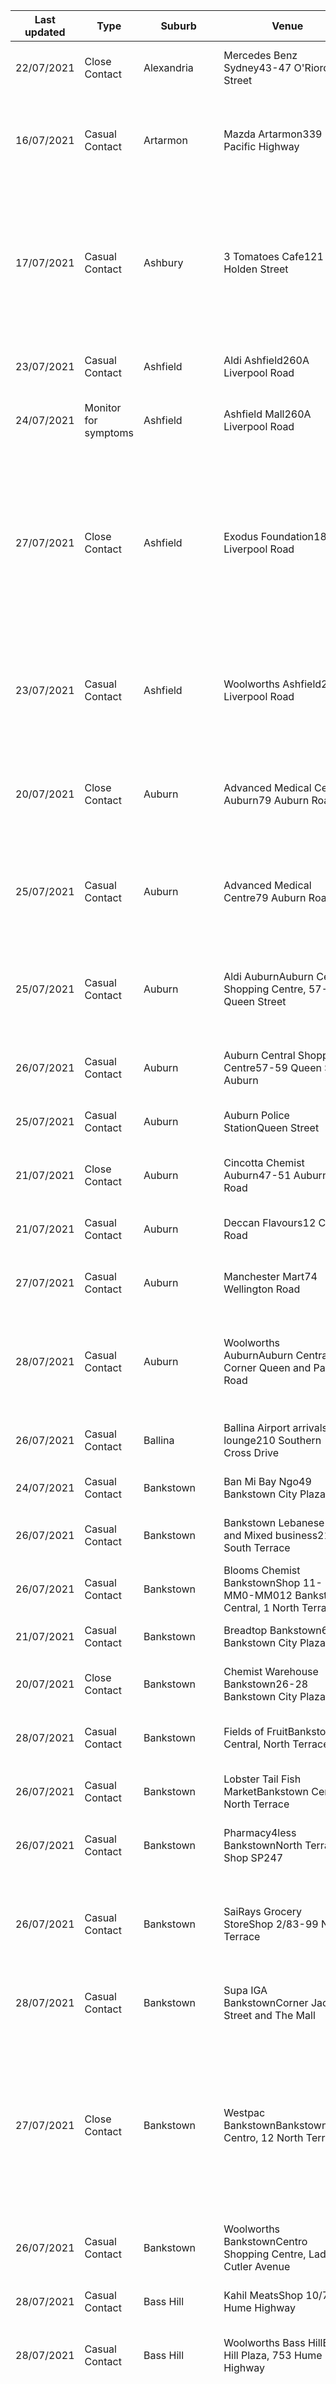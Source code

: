 | Last updated    | Type                 | Suburb          | Venue                     | Date and time of exposure                                    |
| --- | --- | --- | --- | --- |
| 22/07/2021      | Close Contact        | Alexandria      | Mercedes Benz Sydney43-47 O'Riordan Street | 11:25am to 11:50am on Wednesday 14 July 2021                 |
| 16/07/2021      | Casual Contact       | Artarmon        | Mazda Artarmon339 Pacific Highway | 8am to 9am on Thursday 15 July 20218am to 5:30am on Wednesday 14 July 2021 |
| 17/07/2021      | Casual Contact       | Ashbury         | 3 Tomatoes Cafe121 Holden Street | 7:20am to 7:35am on Wednesday 14 July 20217:15am to 7:30am on Tuesday 13 July 20216:50am to 7:05am on Monday 12 July 2021 |
| 23/07/2021      | Casual Contact       | Ashfield        | Aldi Ashfield260A Liverpool Road | 12:25pm to 12:55pm on Saturday 17 July 2021                  |
| 24/07/2021      | Monitor for symptoms | Ashfield        | Ashfield Mall260A Liverpool Road | 12:10pm to 1:25pm on Saturday 17 July 2021                   |
| 27/07/2021      | Close Contact        | Ashfield        | Exodus Foundation180 Liverpool Road | 11:30am to 1pm on Friday 23 July 202111:30am to 1pm on Thursday 22 July 202111:30am to 1pm on Wednesday 21 July 202111:30am to 1pm on Tuesday 20 July 2021 |
| 23/07/2021      | Casual Contact       | Ashfield        | Woolworths Ashfield260A Liverpool Road | 12:50pm to 1:15pm on Saturday 17 July 20219:15pm to 9:35pm on Thursday 15 July 2021 |
| 20/07/2021      | Close Contact        | Auburn          | Advanced Medical Centre Auburn79 Auburn Road | 2:30pm to 2:55pm on Thursday 15 July 20213:30pm to 3:55pm on Tuesday 13 July 2021 |
| 25/07/2021      | Casual Contact       | Auburn          | Advanced Medical Centre79 Auburn Road | 1:50pm to 2:50pm on Friday 16 July 20217:40pm to 7:55pm on Thursday 15 July 2021 |
| 25/07/2021      | Casual Contact       | Auburn          | Aldi AuburnAuburn Central Shopping Centre, 57-59 Queen Street | 2:45pm to 3:45pm on Saturday 17 July 20212:55pm to 3:40pm on Saturday 17 July 2021 |
| 26/07/2021      | Casual Contact       | Auburn          | Auburn Central Shopping Centre57-59 Queen St Auburn | 2:25pm to 4:05pm on Saturday 17 July 2021                    |
| 25/07/2021      | Casual Contact       | Auburn          | Auburn Police StationQueen Street | 4:40pm to 5:10pm on Wednesday 21 July 2021                   |
| 21/07/2021      | Close Contact        | Auburn          | Cincotta Chemist Auburn47-51 Auburn Road | 11am to 12pm on Friday 16 July 2021                          |
| 21/07/2021      | Casual Contact       | Auburn          | Deccan Flavours12 Civic Road | 1:50pm to 1:55pm on Thursday 15 July 2021                    |
| 27/07/2021      | Casual Contact       | Auburn          | Manchester Mart74 Wellington Road | 10:30am to 10:50am on Friday 23 July 2021                    |
| 28/07/2021      | Casual Contact       | Auburn          | Woolworths AuburnAuburn Central, Corner Queen and Park Road | 11:10am to 11:30am on Saturday 24 July 20211:50pm to 2pm on Thursday 22 July 2021 |
| 26/07/2021      | Casual Contact       | Ballina         | Ballina Airport arrivals lounge210 Southern Cross Drive | 11:45am to 12:10pm on Wednesday 14 July 2021                 |
| 24/07/2021      | Casual Contact       | Bankstown       | Ban Mi Bay Ngo49 Bankstown City Plaza | 7am to 4pm on Sunday 18 July 2021                            |
| 26/07/2021      | Casual Contact       | Bankstown       | Bankstown Lebanese Fruit and Mixed business212 South Terrace | 10am to 10:15am on Thursday 22 July 2021                     |
| 26/07/2021      | Casual Contact       | Bankstown       | Blooms Chemist BankstownShop 11-MM0-MM012 Bankstown Central, 1 North Terrace | 4:40pm to 4:45pm on Thursday 22 July 2021                    |
| 21/07/2021      | Casual Contact       | Bankstown       | Breadtop Bankstown66 Bankstown City Plaza | 6am to 3pm on Saturday 17 July 2021                          |
| 20/07/2021      | Close Contact        | Bankstown       | Chemist Warehouse Bankstown26-28 Bankstown City Plaza | 3:10pm to 3:20pm on Saturday 17 July 2021                    |
| 28/07/2021      | Casual Contact       | Bankstown       | Fields of FruitBankstown Central, North Terrace | 11:10am to 11:25am on Sunday 18 July 2021                    |
| 26/07/2021      | Casual Contact       | Bankstown       | Lobster Tail Fish MarketBankstown Central, North Terrace | 5am to 6pm on Wednesday 21 July 2021                         |
| 26/07/2021      | Casual Contact       | Bankstown       | Pharmacy4less BankstownNorth Terrace Shop SP247 | 12:40pm to 12:50pm on Friday 23 July 2021                    |
| 26/07/2021      | Casual Contact       | Bankstown       | SaiRays Grocery StoreShop 2/83-99 North Terrace | 3pm to 3:10pm on Monday 19 July 20216:50pm to 7pm on Sunday 18 July 2021 |
| 28/07/2021      | Casual Contact       | Bankstown       | Supa IGA BankstownCorner Jacob Street and The Mall | 12pm to 1:30pm on Wednesday 21 July 2021                     |
| 27/07/2021      | Close Contact        | Bankstown       | Westpac BankstownBankstown Centro, 12 North Terrace | 9:30am to 4pm on Friday 23 July 20219:30am to 4pm on Thursday 22 July 20219:30am to 4pm on Wednesday 21 July 20219:30am to 1:30pm on Monday 19 July 2021 |
| 26/07/2021      | Casual Contact       | Bankstown       | Woolworths BankstownCentro Shopping Centre, Lady Cutler Avenue | 12:15pm to 12:40pm on Friday 23 July 2021                    |
| 28/07/2021      | Casual Contact       | Bass Hill       | Kahil MeatsShop 10/753 Hume Highway | 3:30pm to 3:55pm on Monday 19 July 2021                      |
| 28/07/2021      | Casual Contact       | Bass Hill       | Woolworths Bass HillBass Hill Plaza, 753 Hume Highway | 9:05am to 9:15am on Wednesday 21 July 2021                   |
| 26/07/2021      | Close Contact        | Beaumont Hills  | Chemist Warehouse Beaumont HillsBeaumont Shopping Centre, 70 The Parkway | 10:50am to 7:20pm on Friday 23 July 20212:30pm to 10:30pm on Thursday 22 July 20212:40pm to 10:40pm on Wednesday 21 July 20212:20pm to 10:50pm on Tuesday 20 July 202110:50am to 7:20pm on Monday 19 July 2021 |
| 27/07/2021      | Casual Contact       | Bellambi        | Bunnings BellambiCorner Bellambi Lane and Watts Lane | 11am to 11:15am on Tuesday 20 July 2021                      |
| 23/07/2021      | Close Contact        | Belmore         | Afford Disability Belmore38 Redman Parade | All day on Thursday 22 July 2021All day on Wednesday 21 July 2021All day on Tuesday 20 July 2021All day on Monday 19 July 2021 |
| 27/07/2021      | Casual Contact       | Belmore         | Belmore Hardware300 Burwood Road | 9:30am to 11am on Thursday 22 July 2021                      |
| 18/07/2021      | Casual Contact       | Belmore         | Gong ChaShop 16/10/358 Burwood Road | 4:15pm to 4:30pm on Wednesday 14 July 2021                   |
| 25/07/2021      | Casual Contact       | Belmore         | Jobels Cafe1/400 Burwood Road | 11am to 11:30am on Thursday 22 July 202110am to 10:30am on Friday 16 July 2021 |
| 17/07/2021      | Close Contact        | Belmore         | Raw Coffee Bar426 Burwood Road | 5am to 3pm on Friday 16 July 20215am to 3pm on Thursday 15 July 20215am to 3pm on Wednesday 14 July 20215am to 3pm on Tuesday 13 July 20215am to 3pm on Monday 12 July 20215am to 3pm on Sunday 11 July 20215am to 3pm on Saturday 10 July 20215am to 3pm on Friday 9 July 20215am to 3pm on Thursday 8 July 20215am to 3pm on Wednesday 7 July 2021 |
| 23/07/2021      | Close Contact        | Belmore         | Rust BucketShop 21/335-337 Burwood | 11:05am to 11:25am on Saturday 17 July 2021                  |
| 21/07/2021      | Close Contact        | Belrose         | Ajmer's Indian Restuarant, Glenrose VillageGlenrose Village, 56-58 Glen Street | 5:30pm to 6pm on Thursday 15 July 2021                       |
| 23/07/2021      | Close Contact        | Belrose         | BWS GlenroseGlenrose Shopping Village, 56-58 Glen Street | 2pm to 10pm on Wednesday 21 July 2021                        |
| 27/07/2021      | Casual Contact       | Belrose         | Bunnings BelroseAustlink Corp Park, Niangala Close | 10am to 10:30am on Wednesday 21 July 20211:20pm to 1:50pm on Wednesday 21 July 2021 |
| 20/07/2021      | Casual Contact       | Belrose         | Caltex Belrose60 Glen Street | 4:20pm to 4:40pm on Sunday 18 July 2021                      |
| 22/07/2021      | Casual Contact       | Belrose         | Glenrose Village Shopping Centre56-58 Glen Street | 6:50am to 2:30pm on Wednesday 21 July 20216:50am to 1:30pm on Tuesday 20 July 20215:55am to 4pm on Monday 19 July 20215:55am to 4:30pm on Sunday 18 July 20215:55am to 3:10pm on Saturday 17 July 20215:55am to 4:30pm on Friday 16 July 20217:30am to 9am on Thursday 15 July 20215:30pm to 6pm on Thursday 15 July 202110:30am to 11am on Wednesday 14 July 20218:10am to 8:20am on Tuesday 13 July 20218:30am to 8:40am on Saturday 10 July 2021 |
| 20/07/2021      | Close Contact        | Belrose         | Lawrence Dry Cleaners Glenrose VillageGlenrose Village, 56-58 Glen Street | 10:30am to 11am on Wednesday 14 July 2021                    |
| 21/07/2021      | Close Contact        | Belrose         | Taste Baguette Glenrose VillageGlenrose Village, 56-58 Glen Street | 11:30am to 11:45am on Sunday 18 July 202110:30am to 11am on Wednesday 14 July 20218:10am to 8:20am on Tuesday 13 July 2021 |
| 22/07/2021      | Close Contact        | Belrose         | Three Beans Cafe Glenrose VillageGlenrose Village, 56-58 Glen Street | 6:50am to 7am on Wednesday 21 July 20216:50am to 7am on Tuesday 20 July 20216:50am to 7am on Monday 19 July 20218:50am to 9:10am on Sunday 18 July 2021 |
| 22/07/2021      | Close Contact        | Belrose         | Woolworths Glenrose VillageGlenrose Village, 56-58 Glen Street | 7am to 1:30pm on Wednesday 21 July 20217am to 4pm on Tuesday 20 July 20215:55am to 6pm on Monday 19 July 20215:55am to 4:30pm on Sunday 18 July 20215:55am to 3:10pm on Saturday 17 July 20215:55am to 4:30pm on Friday 16 July 20217:30am to 9am on Thursday 15 July 202110:30am to 11am on Wednesday 14 July 20218:30am to 8:40am on Saturday 10 July 2021 |
| 28/07/2021      | Close Contact        | Beverly Hiils   | Pizza Hut Beverly Hills322 King Georges Road | 1:45pm to 2:15pm on Wednesday 21 July 2021                   |
| 23/07/2021      | Casual Contact       | Blacktown       | Blacktown Family Medical Centre1/117 Main Street | 4:30pm to 5pm on Tuesday 20 July 2021                        |
| 26/07/2021      | Casual Contact       | Blacktown       | Bunnings Blacktown183 Reservoir Road | 10:15am to 11:15am on Thursday 15 July 2021                  |
| 25/07/2021      | Casual Contact       | Blacktown       | Service NSW BlacktownBlacktown MegaCentre Shop B1, B2/14 St Martins Crescent | 12:15pm to 12:35pm on Wednesday 14 July 20213:20pm to 4:20pm on Monday 12 July 2021 |
| 27/07/2021      | Casual Contact       | Bondi Beach     | Woolworths Metro Bondi Beach184 Campbell Parade | 6pm to 6:40pm on Wednesday 21 July 2021                      |
| 20/07/2021      | Casual Contact       | Bondi Junction  | 251 Oxford Street Bondi Junction (all floors outside of Harley Place Health)251 Oxford Street | 3:15pm to 4:15pm on Thursday 15 July 2021                    |
| 21/07/2021      | Close Contact        | Bondi Junction  | Australia Post Bondi JunctionEastgate Bondi Junction, 71-73 Spring Street | 12:55pm to 1:40pm on Thursday 15 July 2021                   |
| 16/07/2021      | Monitor for symptoms | Bondi Junction  | Chemist Warehouse Bondi Junction135 Oxford Street | 8am to 8:30am on Wednesday 14 July 20219:15am to 9:25am on Saturday 10 July 2021 |
| 16/07/2021      | Monitor for symptoms | Bondi Junction  | Coles Bondi WestfieldWestfield Bondi Junction, 500 Oxford Street | 8am to 8:30am on Wednesday 14 July 20211:40pm to 1:50pm on Saturday 10 July 202112:50pm to 1:10pm on Friday 9 July 2021 |
| 21/07/2021      | Casual Contact       | Bondi Junction  | Commonwealth Bank Bondi Junction197 Oxford Street | 1:45pm to 2:15PM on Thursday 15 July 2021                    |
| 20/07/2021      | Close Contact        | Bondi Junction  | Harley Place Health Bondi JunctionSuite 809, 251 Oxford Street | 3:15pm to 4:15pm on Thursday 15 July 2021                    |
| 22/07/2021      | Casual Contact       | Bonnyrigg       | Big W Bonnyrigg100 Bonnyrigg Avenue | 1:35pm to 3:45pm on Saturday 17 July 2021                    |
| 19/07/2021      | Casual Contact       | Bonnyrigg       | Bonnyrigg Plaza100 Bonnyrigg Avenue | 12pm to 12:30pm on Thursday 15 July 202110:15am to 10:30am on Wednesday 14 July 2021 |
| 21/07/2021      | Casual Contact       | Bonnyrigg       | Fruit World BonnyriggBonnyrigg Plaza, 100 Bonnyrigg Avenue | 2pm to 2:15pm on Saturday 17 July 202112:45pm to 2pm on Tuesday 13 July 2021 |
| 19/07/2021      | Casual Contact       | Bonnyrigg       | Priceline Pharmacy BonnyriggShop 20, Bonnyrigg Plaza, 100 Bonnyrigg Avenue | 12pm to 12:30pm on Thursday 15 July 202110:15am to 10:30am on Wednesday 14 July 20211pm to 2pm on Tuesday 13 July 2021 |
| 22/07/2021      | Casual Contact       | Bonnyrigg       | Woolworths BonnyriggBonnyrigg Plaza, 100 Bonnyrigg Avenue | 6pm to 6:45pm on Sunday 18 July 202110am to 10:30am on Monday 12 July 20217:30pm to 8:30pm on Monday 5 July 2021 |
| 20/07/2021      | Casual Contact       | Bonnyrigg Heights | BP BonnyriggCowpasture Road and North Liverpool Road | 6:20pm to 6:30pm on Thursday 15 July 2021                    |
| 27/07/2021      | Casual Contact       | Brookvale       | Coles WarringahWestfield Warringah Mall, Pittwater Road | 7:10pm to 7:30pm on Saturday 24 July 20216:50pm to 7:10pm on Friday 23 July 20211pm to 2pm on Wednesday 21 July 2021 |
| 18/07/2021      | Casual Contact       | Brookvale       | Edcon Steel Brookvale10A/9-13 Winbourne Rd Brookvale NSW 2100 | 1:15pm to 1:30pm on Wednesday 14 July 2021                   |
| 24/07/2021      | Casual Contact       | Budgewoi        | Stockade Meats75 Scenic Drive | 3:40pm to 4pm on Thursday 22 July 2021                       |
| 27/07/2021      | Casual Contact       | Bundeena        | IGA Bundeena96-98 Loftus Street | 10am to 10:15am on Wednesday 21 July 2021                    |
| 22/07/2021      | Casual Contact       | Burwood         | Coles Burwood Westfield100 Burwood Road | 11:45am to 12:20pm on Monday 19 July 2021                    |
| 24/07/2021      | Casual Contact       | Burwood         | Farmers Fresh100 Burwood Road | 12:30pm to 12:50pm on Monday 19 July 20211pm to 1:25pm on Sunday 18 July 2021 |
| 28/07/2021      | Casual Contact       | Burwood         | Hungry Jacks Burwood162 Burwood Road | 5:20pm to 5:40pm on Saturday 24 July 2021                    |
| 23/07/2021      | Close Contact        | Burwood         | Leaf Cafe Burwood WestfieldK39/100 Burwood Road | 12:15pm to 12:35pm on Monday 19 July 20211pm to 1:05pm on Sunday 18 July 2021 |
| 23/07/2021      | Close Contact        | Burwood         | Pharmacy 4 Less BurwoodWestfield Burwood, Shop 147/100 Burwood Road | 12:50pm to 1pm on Monday 19 July 2021                        |
| 28/07/2021      | Casual Contact       | Burwood         | Woolworths BurwoodBurwood Plaza, 42/50 Railway Parade | 3:15pm to 4pm on Saturday 24 July 2021                       |
| 25/07/2021      | Casual Contact       | Cabramatta      | BreadTop CabramattaShop 2/3 90 John Street | 8:45am to 8:55am on Saturday 17 July 2021                    |
| 27/07/2021      | Casual Contact       | Cabramatta      | Hungry Jacks Cabramatta401 Cabramatta Road | 8:15pm to 8:45pm on Thursday 22 July 2021                    |
| 25/07/2021      | Casual Contact       | Cabramatta      | Tan Thuan Loi ButcheryDutton Lane | 10:20am to 10:30am on Saturday 17 July 2021                  |
| 28/07/2021      | Casual Contact       | Cabramatta      | Woolworths CabramattaCabramatta Plaza, 180 Railway Parade | 1:30pm to 1:35pm on Saturday 24 July 202112:25pm to 12:45pm on Wednesday 21 July 2021 |
| 27/07/2021      | Casual Contact       | Campbelltown    | Commonwealth Bank CampbelltownShop L17-18, Level 2, Macarthur Square, Gilchrist Drive and Kellicar Road | 9:30am to 5pm on Friday 23 July 20219:30am to 5pm on Thursday 22 July 20219:30am to 5pm on Wednesday 21 July 20219:30am to 5pm on Tuesday 20 July 2021 |
| 28/07/2021      | Casual Contact       | Campbelltown    | Priceline Pharmacy CampbelltownShop 33 Macarthur Square, Gilchrist Drive and Kellicar Road | 11:50am to 12:05pm on Thursday 22 July 2021                  |
| 24/07/2021      | Close Contact        | Camperdown      | Chris O'Brien Lifehouse - 1st floor, blood collection area119-143 Missenden Road | 11:30am to 12pm on Tuesday 20 July 2021                      |
| 24/07/2021      | Close Contact        | Camperdown      | Chris O'Brien Lifehouse –  Ground floor, front hall and lift lobby119-143 Missenden Road | 1pm to 1:15pm on Tuesday 20 July 2021                        |
| 24/07/2021      | Close Contact        | Camperdown      | Chris O'Brien Lifehouse – 1st floor, Pharmacy and Day Therapy waiting room119-143 Missenden Road | 12:30pm to 1:10pm on Tuesday 20 July 2021                    |
| 24/07/2021      | Close Contact        | Camperdown      | Chris O'Brien Lifehouse – 1st floor, lift lobby119-143 Missenden Road | 11:50am to 12:10pm on Tuesday 20 July 2021                   |
| 24/07/2021      | Close Contact        | Camperdown      | Chris O'Brien Lifehouse – 2nd floor, Clinic C and D waiting room119-143 Missenden Road | 11:50am to 12:50pm on Tuesday 20 July 2021                   |
| 24/07/2021      | Close Contact        | Camperdown      | Chris O'Brien Lifehouse – Ground floor, front hall and lift lobby119-143 Missenden Road | 11:30am to 11:40am on Tuesday 20 July 2021                   |
| 26/07/2021      | Close Contact        | Campsie         | 85c Daily Cafe Campsie216 Beamish Street | 1:25pm to 1:30pm on Monday 19 July 20212:30pm to 2:35pm on Sunday 18 July 20217:35am to 7:55am on Sunday 18 July 2021 |
| 24/07/2021      | Casual Contact       | Campsie         | Big W CampsieCorner Amy and Evaline Street | 11:15am to 11:30am on Wednesday 14 July 2021                 |
| 21/07/2021      | Casual Contact       | Campsie         | Breadtop Campsie14-28 Amy Street | 7am to 2pm on Friday 16 July 2021                            |
| 24/07/2021      | Close Contact        | Campsie         | Campsie Centre public toilets (male and female)14-28 Amy Street | All day on Wednesday 21 July 2021All day on Tuesday 20 July 2021All day on Monday 19 July 2021All day on Sunday 18 July 2021All day on Saturday 17 July 2021All day on Friday 16 July 2021All day on Thursday 15 July 2021All day on Wednesday 14 July 2021 |
| 26/07/2021      | Close Contact        | Campsie         | Campsie Centre14-28 Amy Street | All day on Saturday 24 July 2021All day on Friday 23 July 2021All day on Thursday 22 July 2021All day on Wednesday 21 July 2021All day on Tuesday 20 July 2021All day on Monday 19 July 2021All day on Sunday 18 July 2021All day on Saturday 17 July 2021All day on Friday 16 July 2021All day on Thursday 15 July 2021All day on Wednesday 14 July 2021 |
| 24/07/2021      | Close Contact        | Campsie         | Campsie Charcoal Chicken146 Beamish Street | 1:30pm to 1:45pm on Monday 19 July 2021                      |
| 27/07/2021      | Close Contact        | Campsie         | Campsie Family Medical Practice248 Beamish Street | 10:10am to 11am on Thursday 22 July 202110am to 11am on Tuesday 20 July 2021 |
| 26/07/2021      | Close Contact        | Campsie         | Campsie Growers MarketShop 20, Campsie Centre, 14-28 Amy Street | 6am to 4pm on Friday 23 July 20216am to 6pm on Thursday 22 July 20215:30am to 6pm on Tuesday 20 July 20215:30am to 6pm on Monday 19 July 20215:30am to 6pm on Sunday 18 July 20215:30am to 6pm on Saturday 17 July 20215:30am to 6pm on Friday 16 July 2021 |
| 25/07/2021      | Close Contact        | Campsie         | Canterbury Late Night Pharmacy573 Canterbury Road | 7:40pm to 7:50pm on Thursday 22 July 2021                    |
| 23/07/2021      | Casual Contact       | Campsie         | Chemist Warehouse Campsie14 Amy Street | 11:35am to 11:55am on Wednesday 14 July 2021                 |
| 25/07/2021      | Casual Contact       | Campsie         | Cincotta Chemist Campsie157-159 Beamish Street | 3:45pm to 3:50pm on Thursday 22 July 2021                    |
| 25/07/2021      | Casual Contact       | Campsie         | Golden Territory Seafood Restaurant204 Beamish Sttreet | 1:25pm to 1:40pm on Monday 19 July 2021                      |
| 26/07/2021      | Close Contact        | Campsie         | Jin Mart10 London Street  | 1:50pm to 1:55pm on Monday 19 July 2021                      |
| 26/07/2021      | Close Contact        | Campsie         | Man Hing Chinese TakeawayCampsie Centre, 14-28 Amy Street | 11am to 2pm on Tuesday 20 July 202111am to 2pm on Monday 19 July 202111am to 2pm on Sunday 18 July 202111am to 2pm on Saturday 17 July 202111am to 2pm on Friday 16 July 2021 |
| 25/07/2021      | Close Contact        | Campsie         | Sunny Supermarket110 Clissold Parade | 1:45pm to 1:50pm on Tuesday 20 July 2021                     |
| 24/07/2021      | Close Contact        | Campsie         | T&L Best MeatsShop 4, Ground Floor, Campsie Centre, 14-28 Amy Street | All day on Wednesday 21 July 2021All day on Tuesday 20 July 2021All day on Monday 19 July 2021All day on Sunday 18 July 2021All day on Saturday 17 July 2021All day on Friday 16 July 2021All day on Thursday 15 July 2021All day on Wednesday 14 July 2021 |
| 26/07/2021      | Close Contact        | Campsie         | The World of Fruit224 Beamish Street | 7am to 7pm on Friday 23 July 2021All day on Friday 23 July 20217am to 7pm on Thursday 22 July 2021All day on Thursday 22 July 202111am to 12pm on Tuesday 20 July 20213pm to 4pm on Monday 19 July 2021 |
| 24/07/2021      | Close Contact        | Campsie         | Tong Li Supermarket Campsie including Jia Jia ButcherShop 12/214 Campsie Centre, 12-48 Amy Street | 8:45am to 5pm on Tuesday 20 July 20219:40am to 5pm on Monday 19 July 20218:30am to 8pm on Sunday 18 July 20218:45am to 7:45pm on Saturday 17 July 20218:45am to 7:45pm on Friday 16 July 20218:45am to 7:45pm on Thursday 15 July 2021 |
| 24/07/2021      | Close Contact        | Campsie         | Westpac Campsie212-214 Beamish Street | 12:55pm to 1:30pm on Wednesday 21 July 2021                  |
| 23/07/2021      | Casual Contact       | Campsie         | Woolworths Campsie68-72 Evaline Street | 10am to 11am on Tuesday 20 July 20214:10pm to 4:30pm on Thursday 15 July 2021 |
| 28/07/2021      | Casual Contact       | Canley Heights  | Carter & G's199 St Johns Road | 7:40am to 7:50am on Wednesday 21 July 20217:40am to 7:50am on Tuesday 20 July 2021 |
| 24/07/2021      | Casual Contact       | Carnes Hill     | Carnes Hill MarketplaceKurrajong Road | 11:30am to 12:15pm on Thursday 22 July 2021                  |
| 27/07/2021      | Casual Contact       | Carnes Hill     | Woolworths Carnes HillCarnes Hill Marketplace, 245 Cowpasture Road | 11:15am to 12:10pm on Saturday 17 July 202111:20am to 12:35pm on Friday 16 July 2021 |
| 23/07/2021      | Casual Contact       | Castle Hill     | Chemist Warehouse Castle Hill Super CentreHills Super Centre, 18 Victoria Avenue | 9:50am to 10:05am on Monday 19 July 2021                     |
| 28/07/2021      | Casual Contact       | Casula          | BP Casula461 Hume Highway | 7:35am to 4:30pm on Sunday 25 July 20214pm to 8pm on Thursday 22 July 2021 |
| 25/07/2021      | Casual Contact       | Casula          | Chemist Warehouse CasulaCrossroads Homemaker Centre, 15/5 Parkers Farm Place | 4:20pm to 4:45pm on Monday 19 July 2021                      |
| 23/07/2021      | Casual Contact       | Casula          | Costco Fuel Casula20 Parkers Farm Place | 8:30am to 8:40am on Tuesday 20 July 2021                     |
| 16/07/2021      | Close Contact        | Casula          | Costco Wholesale CasulaCrossroads Homemaker Centre, 20 Parkers Farm Place | 11am to 11:45am on Thursday 15 July 20212pm to 4pm on Wednesday 7 July 202112:50pm to 4pm on Wednesday 7 July 202112pm (noon) to 1pm on Sunday 4 July 20217:50pm to 9pm on Tuesday 29 June 2021 |
| 24/07/2021      | Casual Contact       | Casula          | Priceline Pharmacy CasulaShop 38 Casula Mall, Kurrajong Road | 1pm to 1:20pm on Friday 23 July 2021                         |
| 21/07/2021      | Casual Contact       | Cecil Hills     | Mili and Co Cafe3/1 Lancaster Avenue | 10:30am to 11am on Friday 16 July 2021                       |
| 20/07/2021      | Casual Contact       | Cecil Hills     | Woolworths Cecil HillsCorner Sandringham Drive and Fedore Road | 10:30am to 11:30am on Saturday 17 July 20214:15pm to 5:15pm on Friday 16 July 2021 |
| 25/07/2021      | Casual Contact       | Charmhaven      | Bunnings Lake HavenCorner Chelmsford Road and Pacific Highway | 12:25pm to 12:45pm on Saturday 24 July 20211:25pm to 1:45pm on Saturday 24 July 2021 |
| 25/07/2021      | Casual Contact       | Charmhaven      | HipPocket Workwear5/6 Botham Close | 12:45pm to 12:55pm on Saturday 24 July 2021                  |
| 16/07/2021      | Casual Contact       | Chatswood       | ANZ Chatswood382 Victoria Avenue | 12pm to 1pm on Wednesday 14 July 2021                        |
| 24/07/2021      | Casual Contact       | Chatswood       | Cherry Lane Cakes3/457 Victoria Avenue | 12:20pm to 12:30pm on Friday 16 July 2021                    |
| 27/07/2021      | Casual Contact       | Chatswood East  | Caltex Chatswood East364-366 Eastern Valley Way | 11:30am to 12:30pm on Monday 19 July 202111:30am to 12:30pm on Sunday 18 July 2021 |
| 17/07/2021      | Close Contact        | Chester Hill    | Aya Family Healthcare AfterhoursShop 21 Chester Square, 1 Leicester Street | 8:30pm to 9:20pm on Wednesday 14 July 2021                   |
| 24/07/2021      | Casual Contact       | Chester Hill    | Caltex-Woolworths Chester Hill35 Woodville Road | 9:20am to 9:40am on Sunday 18 July 2021                      |
| 27/07/2021      | Casual Contact       | Chester Hill    | Commonwealth Bank Chester Hill130-134 Waldron Road | 12:15pm to 12:30pm on Wednesday 21 July 2021                 |
| 20/07/2021      | Close Contact        | Chester Hill    | Woolworths Chester Hill Chester Square Shopping Centre, 1-13 Leicester Street | 4:45pm to 5:05pm on Thursday 15 July 2021                    |
| 25/07/2021      | Casual Contact       | Chester Hill    | Woolworths Chester HillChester Square Shopping Centre, 1-13 Leicester Street | 8:50am to 9am on Sunday 25 July 20216:15pm to 7:15pm on Friday 23 July 20218am to 4pm on Monday 19 July 20211:25pm to 8:30pm on Friday 16 July 2021 |
| 17/07/2021      | Close Contact        | Chinderah       | Truck stop at the Ampol service station (northbound) near Murwillumbah turnoff, including the truck drivers’ toilets, showers and lounge, and the food court112 Tweed Valley Way | 12am to 7:30am on Wednesday 14 July 20218:30pm to 11:59pm on Tuesday 13 July 2021 |
| 28/07/2021      | Casual Contact       | Chullora        | Aldi ChulloraChullora Marketplace, 355-357 Waterloo Road | 9:20am to 10am on Wednesday 21 July 2021                     |
| 21/07/2021      | Close Contact        | Coffs Harbour   | Hoey Moey90 Ocean Parade  | 3:55pm to 4:20pm on Thursday 15 July 2021                    |
| 27/07/2021      | Casual Contact       | Collaroy Plateau | 5B2F Fine Foods65 Veterans Parade | 8:30am to 9am on Saturday 24 July 2021                       |
| 19/07/2021      | Casual Contact       | Crows Nest      | newsXpress Crows Nest25 Willoughby Road | 12:35pm to 12:45pm on Thursday 15 July 2021                  |
| 22/07/2021      | Close Contact        | Croydon Park    | BP Croydon Park236-240 Georges River Road | 4:50pm to 5:05pm on Friday 16 July 2021                      |
| 24/07/2021      | Casual Contact       | Croydon Park    | BP Croydon Park240 Georges River Road | 4:25pm to 4:35pm on Saturday 17 July 2021                    |
| 22/07/2021      | Close Contact        | Croydon Park    | Lebanese Bakery and International Food125 Georges River Road | 9:05am to 9:20am on Wednesday 14 July 2021                   |
| 21/07/2021      | Casual Contact       | Dapto           | 7-Eleven Dapto125 Princes Highway | 4:55pm to 5:05pm on Saturday 17 July 2021                    |
| 21/07/2021      | Casual Contact       | Dapto           | Coles Dapto MallPrinces Highway and Moombara Street | 1:50pm to 2:10pm on Wednesday 14 July 2021                   |
| 20/07/2021      | Casual Contact       | Dapto           | Priceline Pharmacy Dapto33-35 Princes Highway | 2:15pm to 2:45pm on Friday 16 July 2021                      |
| 21/07/2021      | Casual Contact       | Dapto           | Woolworths DaptoDapto Mall, Princes Highway and Moombara Street | 11:40am to 12pm on Thursday 15 July 2021                     |
| 27/07/2021      | Casual Contact       | Dee Why         | Ampol Woolworths Metro Dee Why793-797 Pittwater Road | 3:45pm to 4:15pm on Friday 23 July 2021                      |
| 23/07/2021      | Casual Contact       | Dee Why         | Chemist Warehouse Dee WhyDee Why Plaza, 20-22/26 Howard Avenue | 12pm to 12:30pm on Tuesday 20 July 2021                      |
| 19/07/2021      | Casual Contact       | Double Bay      | Romic Moore PropertyLevel 1, Suite 5, 9-11 Knox Street | 6am to 6pm on Thursday 15 July 20216am to 6pm on Wednesday 14 July 20216am to 6pm on Tuesday 13 July 2021 |
| 23/07/2021      | Casual Contact       | Double Bay      | Savoy Hotel41-45 Knox Street | All day on Friday 16 July 2021All day on Thursday 15 July 2021 |
| 17/07/2021      | Casual Contact       | Dulwich Hill    | IGA Dulwich Hill398-400 New Canterbury Road | 5:10pm to 5:25pm on Wednesday 14 July 20218:55am to 9:05am on Friday 9 July 2021 |
| 25/07/2021      | Casual Contact       | Eagle Vale      | BWS Bottle Shop Eagle ValeEagle Vale Marketplace, 180 Gould Road | 4:30pm to 4:45pm on Sunday 18 July 2021                      |
| 25/07/2021      | Casual Contact       | Eagle Vale      | Soul Patterson Chemist Eagle ValeEagle Vale Marketplace, 180 Gould Road | 4:10pm to 4:20pm on Sunday 18 July 2021                      |
| 25/07/2021      | Casual Contact       | Eagle Vale      | Steaming Mug CafeEagle Vale Marketplace, 180 Gould Road | 2:45pm to 2:50pm on Sunday 18 July 2021                      |
| 25/07/2021      | Casual Contact       | Eagle Vale      | Woolworths Eagle ValeEagle Vale Marketplace, 180 Gould Road | 3pm to 4pm on Sunday 18 July 2021                            |
| 23/07/2021      | Close Contact        | Earlwood        | Mr Liquor Earlwood197 William Street | 5:30pm to 5:40pm on Saturday 17 July 2021                    |
| 25/07/2021      | Casual Contact       | Eastern Creek   | Red Rooster Eastern Creek218 Western Motorway | 12pm to 12:10pm on Wednesday 21 July 2021                    |
| 25/07/2021      | Casual Contact       | Eastern Creek   | Woolworths Eastern CreekEastern Creek Quarter Shopping Centre, 159 Rooty Hill Road | 1:45pm to 2:45pm on Sunday 18 July 20211:50pm to 2:10pm on Tuesday 13 July 2021 |
| 21/07/2021      | Close Contact        | Edensor Park    | La Vita Mediterranean Shop1/207-215 Edensor Road | 6:10pm to 6:30pm on Wednesday 14 July 2021                   |
| 25/07/2021      | Casual Contact       | Edmondson Park  | Oporto Edmondson Park2/1942 Camden Valley Way | 10:10pm to 10:30pm on Tuesday 20 July 2021                   |
| 25/07/2021      | Casual Contact       | Emerton         | Woolworths EmertonEmerton Village, 40 Jersey Road | 2:05pm to 2:55pm on Monday 19 July 20216:10pm to 7:10pm on Sunday 18 July 20214:25pm to 5:50pm on Friday 16 July 20213:15pm to 3:55pm on Thursday 15 July 202111am to 12:05pm on Monday 12 July 2021 |
| 26/07/2021      | Close Contact        | Enfield         | Enfield Produce Pet and Garden Supplies56 Coronation Parade | 11:35am to 11:50am on Saturday 17 July 2021                  |
| 24/07/2021      | Casual Contact       | Enfield         | IGA Enfield190-194 Liverpool Road | 11:45am to 12:05pm on Tuesday 20 July 20213:50pm to 4:05pm on Saturday 17 July 2021 |
| 28/07/2021      | Close Contact        | Engadine        | GoVita Engadine1052 Old Princes Highway | 9:45am to 9:55am on Wednesday 21 July 2021                   |
| 24/07/2021      | Close Contact        | Enmore          | Cincotta Chemist Enmore134-146 Enmore Road | 12:10pm to 12:25pm on Monday 19 July 2021                    |
| 24/07/2021      | Casual Contact       | Erskine Park    | Coles Ready Retail OperationsUnit 54/72 Templar Road | 1:50pm to 2:05pm on Wednesday 21 July 2021                   |
| 23/07/2021      | Casual Contact       | Fairfield       | Aldi FairfieldFairfield Forum, 8-36 Station Street | 2:15pm to 2:30pm on Tuesday 20 July 20211:25pm to 1:40pm on Tuesday 20 July 20214:50pm to 5:10pm on Monday 19 July 20213:15pm to 3:30pm on Friday 16 July 202110am to 10:15am on Sunday 11 July 202110am to 10:15am on Saturday 10 July 20212:15pm to 4:05pm on Saturday 10 July 20211:55pm to 2:15pm on Friday 9 July 202112:30pm to 12:50pm on Monday 5 July 2021 |
| 26/07/2021      | Casual Contact       | Fairfield       | Chemist Warehouse Fairfield8 Kenyon Street | 4pm to 4:20pm on Monday 19 July 20214:40pm to 5:30pm on Friday 16 July 20213pm to 3:15pm on Friday 16 July 20211:30pm to 2:30pm on Thursday 15 July 20212:45pm to 3:40pm on Wednesday 7 July 202112pm to 2pm on Monday 5 July 2021 |
| 26/07/2021      | Casual Contact       | Fairfield       | Coles FairfieldFairfield Forum, 8-36 Station Street | 11:15am to 11:40am on Thursday 22 July 20212:30pm to 3:30pm on Wednesday 21 July 20212pm to 2:15pm on Tuesday 20 July 20213pm to 3:15pm on Friday 16 July 202112:15pm to 12:35pm on Wednesday 14 July 202111:20am to 11:45am on Tuesday 13 July 20213:30pm to 3:45pm on Sunday 11 July 20216:55pm to 7:25pm on Sunday 11 July 20217:20pm to 7:35pm on Wednesday 7 July 20218:20pm to 8:30pm on Wednesday 7 July 202112:10pm to 12:30pm on Saturday 3 July 2021 |
| 28/07/2021      | Casual Contact       | Fairfield       | Commonwealth Bank FairfieldShop 12 Neeta City Shopping Centre, Smart Street | 1:10pm to 1:40pm on Tuesday 13 July 2021                     |
| 26/07/2021      | Casual Contact       | Fairfield       | Dannys Meat Market ButcherFairfield West Market Plaza – 8 Station Street | 4:30pm to 4:40pm on Thursday 22 July 2021                    |
| 18/07/2021      | Casual Contact       | Fairfield       | EB Games FairfieldShop G24 Neeta City, 1 Court Road | 3:30pm to 4:30pm on Friday 16 July 2021                      |
| 27/07/2021      | Close Contact        | Fairfield       | Fairfield District Medical Centre146 Polding Street | All day on Monday 19 July 2021All day on Friday 16 July 2021 |
| 28/07/2021      | Casual Contact       | Fairfield       | Fairfield District Medical Centre146 Polding Street | 12pm to 12:30pm on Thursday 22 July 2021                     |
| 19/07/2021      | Casual Contact       | Fairfield       | Fairfield Forum Market1/64-72 Ware Street | 10am to 12pm on Friday 16 July 2021                          |
| 24/07/2021      | Casual Contact       | Fairfield       | Fairfield Forum PharmacyFairfield Forum, 8-36 Station Street | 11:30am to 12pm on Saturday 17 July 202111:45am to 11:50am on Tuesday 13 July 20211:45pm to 2:10pm on Monday 12 July 202110am to 10:30am on Saturday 10 July 20213:55pm to 4:10pm on Friday 9 July 20211:45pm to 2:05pm on Friday 9 July 202112pm to 5pm on Thursday 8 July 202110:45am to 12:15pm on Wednesday 7 July 2021 |
| 23/07/2021      | Casual Contact       | Fairfield       | Fairfield Fruitland13-15 Kenyon Street | 2:30pm to 2:45pm on Tuesday 20 July 202111:15am to 11:35am on Tuesday 20 July 202110am to 10:45am on Tuesday 20 July 202111am to 11:45am on Monday 19 July 2021 |
| 19/07/2021      | Close Contact        | Fairfield       | Free Choice FairfieldFairfield Forum, Shop 5 8/36 Station Street | 9am to 4pm on Saturday 17 July 2021                          |
| 24/07/2021      | Casual Contact       | Fairfield       | Freshness 4 Less82 Ware Street | 4:55pm to 5:05pm on Saturday 17 July 202112:15pm to 1:45pm on Monday 12 July 20214:25pm to 4:45pm on Sunday 11 July 2021 |
| 24/07/2021      | Casual Contact       | Fairfield       | FruitmaniaFairfield Forum, 8-36 Station Street | 11:30am to 11:45am on Thursday 22 July 202112:10pm to 1:15pm on Wednesday 14 July 20213pm to 4pm on Saturday 10 July 20214pm to 4:40pm on Friday 9 July 202112:20pm to 12:35pm on Friday 9 July 2021 |
| 19/07/2021      | Casual Contact       | Fairfield       | Metro Petroleum Fairfield82 Hamilton Road | 2:15pm to 2:25pm on Thursday 15 July 2021                    |
| 24/07/2021      | Casual Contact       | Fairfield       | Neeta City Shopping Centre54 Smart Street | 1:50pm to 2:05pm on Wednesday 21 July 2021                   |
| 23/07/2021      | Casual Contact       | Fairfield       | Ozie Spares6/181 Sackville Street | 2pm to 3pm on Friday 16 July 2021                            |
| 24/07/2021      | Casual Contact       | Fairfield       | Sinbad Market4/35 Spencer Street | 2pm to 2:10pm on Wednesday 21 July 202112:30pm to 1pm on Friday 16 July 202112pm to 2:30pm on Tuesday 13 July 2021 |
| 26/07/2021      | Casual Contact       | Fairfield       | Woolworths FairfieldNeeta City Shopping Centre, 1/29 Court Road | 1:20pm to 1:30pm on Thursday 22 July 202110:45am to 11:15am on Tuesday 20 July 20212pm to 2:30pm on Friday 16 July 20213:30pm to 3:45pm on Friday 16 July 20211:10pm to 1:40pm on Wednesday 14 July 20211:45pm to 2:15pm on Monday 12 July 2021 |
| 24/07/2021      | Casual Contact       | Fairfield Heights | Cellular King229 The Boulevarde | 10:45am to 10:55am on Monday 19 July 2021                    |
| 25/07/2021      | Casual Contact       | Fairfield Heights | Fairfield Heights News Agency251 The Boulevarde | 5:15pm to 5:25pm on Monday 19 July 2021                      |
| 26/07/2021      | Casual Contact       | Fairfield Heights | Fruit Centre 2209 The Boulevarde | 3pm to 3:10pm on Friday 23 July 2021                         |
| 23/07/2021      | Casual Contact       | Fairfield Heights | Shawarma Today145 The Boulevarde | 2:30pm to 3pm on Monday 19 July 2021                         |
| 26/07/2021      | Casual Contact       | Fairfield Heights | Woolworths Fairfield HeightsFairfield Heights Shopping Mall, 186 The Boulevarde | 2:30pm to 3pm on Friday 23 July 20217:30pm to 8pm on Friday 23 July 20211:40pm to 2pm on Thursday 22 July 202112:30pm to 12:40pm on Wednesday 21 July 202110:45am to 12:15pm on Tuesday 20 July 202110:45am to 11:15am on Monday 19 July 202111:45am to 12:30pm on Sunday 18 July 20216pm to 6:45pm on Sunday 18 July 202112pm to 12:30pm on Saturday 17 July 20212:20pm to 3pm on Thursday 15 July 202111:40am to 12pm (noon) on Tuesday 13 July 20219pm to 9:30pm on Sunday 11 July 20218pm to 8:25pm on Sunday 11 July 20215:20pm to 6pm on Saturday 10 July 2021 |
| 23/07/2021      | Casual Contact       | Fairfield Heights | Yanni Al BashaFairfield Heights Shopping Mall, 186 The Boulevarde | 2pm to 2:10pm on Tuesday 20 July 2021                        |
| 16/07/2021      | Casual Contact       | Fairfield West  | Aldi Fairfield West370 Hamilton Road | 5:30pm to 6:30pm on Thursday 15 July 2021                    |
| 27/07/2021      | Casual Contact       | Fairfield West  | Coles Fairfield WestMarkey Plaza, 386 Hamilton Road | 4pm to 4:10pm on Tuesday 20 July 20213:30pm to 4:30pm on Thursday 15 July 202112:30pm to 1:30pm on Saturday 10 July 2021 |
| 21/07/2021      | Close Contact        | Fairy Meadow    | BP Truckstop Fairy Meadow224 Princes Highway Corner of Mount Ousley | 10am to 10:05am on Thursday 15 July 2021                     |
| 17/07/2021      | Casual Contact       | Faulconbridge   | Shell Coles Express Faulconbridge575-581 Great Western Highway | 12:55pm to 1:05pm on Wednesday 14 July 2021                  |
| 27/07/2021      | Casual Contact       | Glenfield       | Glenfield Cellars78 Railway Parade | 1pm to 2pm on Saturday 24 July 2021                          |
| 21/07/2021      | Casual Contact       | Glenfield       | Glenfield Community Shops72 Railway Parade | 8:10am to 8:25am on Wednesday 14 July 2021                   |
| 17/07/2021      | Close Contact        | Gordon          | Grindley Constructions25 Bushlands Avenue | 7am to 1:30pm on Wednesday 14 July 2021                      |
| 28/07/2021      | Casual Contact       | Gordon          | McDonalds Gordon761 Pacific Highway | 1:30am to 1:45am on Friday 23 July 2021                      |
| 27/07/2021      | Casual Contact       | Gordon          | Woolworths GordonGordon Centre, 802-808 Pacific Highway | 8pm to 12am (midnight) on Thursday 22 July 202112am (midnight) to 1am on Friday 23 July 20218pm to 12am (midnight) on Friday 23 July 202112am (midnight) to 1am on Saturday 24 July 2021 |
| 23/07/2021      | Close Contact        | Goulburn        | Bunnings GoulburnCorner Hume Street and Ducks Lane | 12:30pm to 12:45pm on Tuesday 20 July 2021                   |
| 20/07/2021      | Close Contact        | Goulburn        | Coles Express Goulburn Big Merino1/3 Sowerby Street | 11:50am to 12pm on Friday 16 July 2021                       |
| 26/07/2021      | Casual Contact       | Granville       | Chemist Warehouse Granville58 South Street | 6pm to 6:30pm on Wednesday 21 July 2021                      |
| 27/07/2021      | Close Contact        | Granville       | Parkview Granville Place14-38 Cowper Street | 5:50am to 1:30pm on Saturday 17 July 2021                    |
| 27/07/2021      | Casual Contact       | Granville       | Powerfuel Petrol Station101 Blaxcell Street | 2:45pm to 3pm on Friday 23 July 2021                         |
| 23/07/2021      | Casual Contact       | Granville       | Woolworths Granville6 Louis Street | 4pm to 4:15pm on Saturday 17 July 20215:50pm to 6:20pm on Thursday 15 July 20214:50pm to 5:05pm on Thursday 15 July 202112:15pm to 12:25pm on Wednesday 14 July 20216:15pm to 7pm on Wednesday 7 July 2021 |
| 27/07/2021      | Casual Contact       | Green Valley    | Coles Green ValleyThe Valley Plaza, 195 Wilson Road | 11:30am to 11:35am on Friday 23 July 202112:30pm to 1:30pm on Tuesday 20 July 20218pm to 8:15pm on Tuesday 20 July 20214pm to 4:15pm on Monday 19 July 20214pm to 4:30pm on Friday 16 July 2021 |
| 21/07/2021      | Casual Contact       | Green Valley    | Kim Ngoc GroceryShop 33-35 The Valley Plaza, 187 Wilson Road | 2:55pm to 3:15pm on Saturday 17 July 2021                    |
| 22/07/2021      | Close Contact        | Green Valley    | Pollas Market193 Wilson Road | 1pm to 5pm on Monday 19 July 2021                            |
| 21/07/2021      | Casual Contact       | Green Valley    | Priceline Pharmacy Green ValleyThe Valley Plaza, Shop 2, 189 Wilson Road | 2pm to 2:15pm on Saturday 17 July 2021                       |
| 21/07/2021      | Casual Contact       | Green Valley    | Simply ChickensThe Valley Plaza, Shop 2, 189 Wilson Road | 2:45pm to 3:20pm on Saturday 17 July 2021                    |
| 21/07/2021      | Casual Contact       | Green Valley    | The Valley Plaza187 Wilson Road | 1:45pm to 3:30pm on Saturday 17 July 20213:45pm to 4:20pm on Friday 16 July 2021 |
| 20/07/2021      | Casual Contact       | Green Valley    | Valley FreshThe Valley Plaza, 187 Wilson Road | 2:45pm to 3:20pm on Saturday 17 July 2021                    |
| 27/07/2021      | Casual Contact       | Green Valley    | Woolworths Green ValleyThe Valley Plaza, 187 Wilson Road | 4:10pm to 4:15pm on Monday 19 July 20212pm to 3pm on Saturday 17 July 20213:15pm to 3:45pm on Friday 16 July 202112pm to 1pm on Thursday 15 July 20216:45pm to 7:15pm on Thursday 15 July 202110am to 10:35am on Saturday 10 July 2021 |
| 18/07/2021      | Close Contact        | Greenacre       | Aussie Skips14 and 14 Bellfrog Street | All day on Thursday 15 July 2021All day on Wednesday 14 July 2021 |
| 27/07/2021      | Casual Contact       | Greenacre       | Bunnings GreenacreCorner Roberts Road and Amarina Avenue | 5pm to 6pm on Tuesday 20 July 2021                           |
| 15/07/2021      | Close Contact        | Greenacre       | D and M Excavations and Asphalting19 Bellfrog Street | All day on Wednesday 14 July 2021All day on Tuesday 13 July 2021All day on Monday 12 July 2021All day on Sunday 11 July 2021All day on Saturday 10 July 2021All day on Friday 9 July 2021All day on Thursday 8 July 2021All day on Wednesday 7 July 2021All day on Tuesday 6 July 2021All day on Monday 5 July 2021All day on Sunday 4 July 2021All day on Saturday 3 July 2021All day on Friday 2 July 2021All day on Thursday 1 July 2021 |
| 15/07/2021      | Close Contact        | Greenacre       | Hanson Concrete Australia18-20 Bellfrog Street | All day on Wednesday 14 July 2021All day on Tuesday 13 July 2021All day on Monday 12 July 2021All day on Sunday 11 July 2021All day on Saturday 10 July 2021All day on Friday 9 July 2021All day on Thursday 8 July 2021 |
| 20/07/2021      | Close Contact        | Greenacre       | Royal Carwash Greenacre19 Hume Highway | 9am to 5:30pm on Friday 16 July 20219am to 5:30pm on Wednesday 14 July 20219am to 5:30pm on Tuesday 13 July 20219am to 5:30pm on Monday 12 July 20219am to 5:30pm on Sunday 11 July 20219am to 5:30pm on Saturday 10 July 2021 |
| 25/07/2021      | Casual Contact       | Greenfield Park | BP Greenfield ParkLot 1, Greenfield Park Road Corner Mimosa Road | 4:45pm to 5:15pm on Thursday 22 July 20215:10pm to 5:40pm on Tuesday 13 July 20215:10pm to 5:40pm on Tuesday 13 July 2021 |
| 24/07/2021      | Casual Contact       | Greenfield Park | Greenfield Park PharmacyShop 7 Greenfield Park Shopping Village, Greenfield Road | 3pm to 3:15pm on Wednesday 21 July 202111:45am to 12:15pm on Monday 12 July 2021 |
| 23/07/2021      | Casual Contact       | Greystanes      | Chemist King Pharmacy665 Merrylands Road | 6:10pm to 6:20pm on Tuesday 20 July 2021                     |
| 26/07/2021      | Casual Contact       | Greystanes      | Woolworths GreystanesGreystanes Shopping Centre, 656 Merrylands Road | 12pm to 12:30pm on Thursday 22 July 20211pm to 2pm on Sunday 18 July 202111:25am to 12:25pm on Saturday 17 July 2021 |
| 26/07/2021      | Casual Contact       | Guildford       | Aldi Guildford280/290 Woodville Road | 1:30pm to 2pm on Saturday 24 July 2021                       |
| 23/07/2021      | Casual Contact       | Guildford       | Westpac Guildford301 Guildford Road | 9:55am to 10:20am on Wednesday 14 July 2021                  |
| 22/07/2021      | Casual Contact       | Harris Park     | Shri Refreshment Bar Harris Park53C Wigram Street | 6pm to 6:15pm on Wednesday 14 July 2021                      |
| 22/07/2021      | Casual Contact       | Haymarket       | Beijing Tong Ren Tang Haymarket18/61-79 Quay Streetr | 3:30pm to 4pm on Friday 16 July 2021                         |
| 25/07/2021      | Casual Contact       | Haymarket       | IGA Thai KeeMarket City, 9-13 Hay Street | 6pm to 7pm on Sunday 18 July 20214pm to 5pm on Saturday 17 July 2021 |
| 24/07/2021      | Monitor for symptoms | Haymarket       | IGA ThaiKeeMarket City, 9-13 Hay Street | 1:50pm to 2pm on Monday 19 July 2021                         |
| 22/07/2021      | Casual Contact       | Haymarket       | Tong Li Supermarket HaymarketShop 16-17, 61/79 Quay Street | 6pm to 7pm on Sunday 18 July 2021                            |
| 18/07/2021      | Monitor for symptoms | Homebush        | Sydney Markets250-318 Parramatta Road | 5am to 7:30am on Friday 16 July 2021                         |
| 19/07/2021      | Casual Contact       | Homebush West   | Paddys Market FlemingtonBuilding D/250-318 Parramatta Road | 5am to 7:30am on Friday 16 July 2021                         |
| 27/07/2021      | Casual Contact       | Hoxton Park     | Bunnings Hoxton ParkCorner Cowpasture Road and Airfield Drive | 3pm to 3:15pm on Wednesday 21 July 2021                      |
| 20/07/2021      | Casual Contact       | Hoxton Park     | Shell Coles Express Hoxton Park650-652 Hoxton Park Road | 11am to 11:20am on Wednesday 14 July 2021                    |
| 16/07/2021      | Monitor for symptoms | Hurstville      | Coles Hurstville Station225 Forest Road | 10:30pm to 11am on Wednesday 14 July 20213:25pm to 3:35pm on Tuesday 13 July 20213:35pm to 3:45pm on Monday 12 July 2021 |
| 24/07/2021      | Monitor for symptoms | Hurstville      | Soul Origin HurstvilleWestfield Hurstville, Park Road | 9:30am to 6pm on Friday 16 July 2021                         |
| 16/07/2021      | Monitor for symptoms | Hurstville      | Station MeatsWestfield Hurstville, 12/225 Forest Road | 10am to 10:20am on Wednesday 14 July 2021                    |
| 27/07/2021      | Casual Contact       | Ingleside       | Kimbriki Resource Recovery Centre – General waste disposalKimbriki Road | 10:50am to 11:10am on Monday 19 July 2021                    |
| 17/07/2021      | Casual Contact       | Kareela         | Kareela GrocerShop T8 Kareela Village, Freya Street | 2:45pm to 6:45pm on Thursday 15 July 2021                    |
| 24/07/2021      | Close Contact        | Kellyville      | The Local Trade KellyvilleShop 34/90 Wrights Road | 7am to 5pm on Sunday 18 July 20217am to 5pm on Saturday 17 July 2021 |
| 24/07/2021      | Casual Contact       | Kellyville      | The Local TradeShop 34/90 Wrights Road | 7:35am to 7:50am on Wednesday 21 July 20219:15am to 9:30am on Monday 19 July 2021 |
| 17/07/2021      | Casual Contact       | Kingsford       | IGA Kingsford361 Anzac Parade | 11am to 11:30am on Thursday 15 July 2021                     |
| 25/07/2021      | Casual Contact       | Kingsgrove      | Woolworths Kingsgrove1 Mashman Avenue | 5pm to 6pm on Monday 19 July 2021                            |
| 26/07/2021      | Casual Contact       | Kogarah         | Fardoulis Sweets and Nuts129 Princes Highway | 12pm to 5:45pm on Friday 23 July 202112pm to 5:45pm on Thursday 22 July 202112pm to 5:45pm on Wednesday 21 July 2021 |
| 25/07/2021      | Casual Contact       | Lake Haven      | Coles Lake HavenLake Haven Drive | 10:15am to 10:25am on Saturday 24 July 2021                  |
| 25/07/2021      | Casual Contact       | Lake Haven      | Lake Haven Post Office121/43 Lake Haven Drive | 10:35am to 10:50am on Saturday 24 July 2021                  |
| 25/07/2021      | Casual Contact       | Lake Haven      | Lake Haven Shopping CentreLake Haven Drive and Goobarabah Avenue | 10:15am to 10:50am on Saturday 24 July 2021                  |
| 25/07/2021      | Casual Contact       | Lake Haven      | Priceline Pharmacy Lake HavenLake Haven Drive and Goobarabah Avenue | 10:20am to 10:40am on Saturday 24 July 2021                  |
| 25/07/2021      | Close Contact        | Lakemba         | A2Z Medical Centre: Vaccination Clinic96a Haldon Street | 11am to 12pm on Wednesday 21 July 2021                       |
| 23/07/2021      | Close Contact        | Lakemba         | Afghan Sufra Lakemba122 Haldon Street | 12pm to 1pm on Sunday 18 July 20212:50pm to 3:15pm on Saturday 17 July 20214:30pm to 4:50pm on Friday 16 July 2021 |
| 26/07/2021      | Close Contact        | Lakemba         | Ahmad Chami ButcheryShop 5, 60A The Boulevarde | 1pm to 2pm on Monday 19 July 2021                            |
| 19/07/2021      | Close Contact        | Lakemba         | Al Sultan Butchery130 Haldon Street | All day on Sunday 18 July 2021All day on Saturday 17 July 2021All day on Friday 16 July 2021All day on Thursday 15 July 2021All day on Wednesday 14 July 2021All day on Tuesday 13 July 2021All day on Monday 12 July 2021All day on Sunday 11 July 2021All day on Saturday 10 July 2021All day on Friday 9 July 2021 |
| 27/07/2021      | Casual Contact       | Lakemba         | Aldi Lakemba212-226 Haldon Street | 11:30am to 12:05pm on Thursday 22 July 20216:55pm to 7:15pm on Wednesday 14 July 2021 |
| 26/07/2021      | Close Contact        | Lakemba         | BD Fresh Vegetable Grocery2/52 Railway Parade | 10:40am to 11am on Monday 19 July 20219:20am to 11am on Sunday 18 July 20213pm to 3:15pm on Sunday 18 July 2021 |
| 27/07/2021      | Casual Contact       | Lakemba         | Big Fresh133 Haldon Street | 4pm to 10pm on Wednesday 21 July 20214pm to 10pm on Monday 19 July 2021 |
| 22/07/2021      | Close Contact        | Lakemba         | Chemist Warehouse Lakemba105 Haldon Street | 3:10pm to 3:25pm on Monday 19 July 20214:20pm to 4:40pm on Saturday 17 July 2021 |
| 28/07/2021      | Casual Contact       | Lakemba         | Chemist Warehouse Lakemba105 Haldon Street | 2:30pm to 3pm on Tuesday 20 July 2021                        |
| 28/07/2021      | Casual Contact       | Lakemba         | Darwich Halal Butchery77 Haldon Street | 11:30am to 11:35am on Tuesday 20 July 2021                   |
| 22/07/2021      | Close Contact        | Lakemba         | Exim Supermarket Lakemba70 Haldon Street | 8:50am to 9:10am on Monday 19 July 20212pm to 3pm on Monday 19 July 2021 |
| 26/07/2021      | Close Contact        | Lakemba         | Good Price Supermarket32 Haldon Street | 4pm to 4:15pm on Sunday 18 July 2021                         |
| 26/07/2021      | Close Contact        | Lakemba         | Haldon Street Medical Practice101-103 Haldon Street | 10am to 11am on Wednesday 21 July 20218:15am to 10:30am on Tuesday 20 July 20218:15am to 11am on Tuesday 20 July 20211:45pm to 2:40pm on Monday 19 July 20218:15am to 6:30pm on Monday 19 July 20213:50pm to 4:40pm on Sunday 18 July 20219am to 3pm on Sunday 18 July 20212:30pm to 4:30pm on Saturday 17 July 202112:30pm to 1:30pm on Wednesday 14 July 2021 |
| 22/07/2021      | Close Contact        | Lakemba         | Hamze Supermarket124 Haldon Street | 11:45am to 12pm on Saturday 17 July 2021                     |
| 20/07/2021      | Close Contact        | Lakemba         | Isra Medical Services Lakemba102a Haldon Street | 6pm to 6:30pm on Sunday 18 July 2021                         |
| 24/07/2021      | Close Contact        | Lakemba         | Oz Harvest Lakemba Hamper HubCorner of The Boulevarde and Croydon Street | 10:30am to 11:30am on Tuesday 20 July 2021                   |
| 23/07/2021      | Close Contact        | Lakemba         | Paradise Grocery117 Haldon Street | 12pm to 1pm on Sunday 18 July 20214:45pm to 5:05pm on Sunday 11 July 2021 |
| 23/07/2021      | Close Contact        | Lakemba         | Pharmacy 4 Less Lakemba10/49 The Boulevarde | 5:30pm to 6:30pm on Sunday 18 July 2021                      |
| 21/07/2021      | Close Contact        | Lakemba         | Street Gear Lakemba108 Haldon Street | 3pm to 5pm on Friday 16 July 2021                            |
| 22/07/2021      | Close Contact        | Lakemba         | Traboulsi Bakery43 The Boulevarde | 3:30pm to 3:45pm on Monday 19 July 2021                      |
| 20/07/2021      | Close Contact        | Lakemba         | United Medical Centre Lakemba116 Haldon Street | 3:30pm to 4pm on Thursday 15 July 2021                       |
| 23/07/2021      | Close Contact        | Lakemba         | Westpac Lakemba78-80 Haldon Street | 12:20pm to 1:45pm on Wednesday 21 July 2021                  |
| 25/07/2021      | Casual Contact       | Lakemba         | Woolworths Lakemba2/26 Haldon Street | 10:30am to 11am on Thursday 22 July 20219:40pm to 9:55pm on Thursday 15 July 20215pm to 5:25pm on Wednesday 14 July 20214:35pm to 4:55pm on Tuesday 13 July 2021 |
| 26/07/2021      | Casual Contact       | Lalor Park      | Lalor Park Hot Bread Shop28 Freeman Street | 11:05am to 11:15am on Sunday 18 July 2021                    |
| 27/07/2021      | Casual Contact       | Leichhardt      | Aldi LeichhardtShop 21A, MarketPlace Leichhardt, Corner Marion Street and Flood Street | 10am to 10:30am on Saturday 17 July 2021                     |
| 27/07/2021      | Casual Contact       | Leichhardt      | Bakers Delight LeichhardtMarketPlace Leichhardt, 122 Flood Street | 9:45am to 10am on Monday 19 July 2021                        |
| 27/07/2021      | Casual Contact       | Leichhardt      | Coles LeichhardtNorton Plaza, 51-57 Norton Street | 12pm to 12:30pm on Sunday 18 July 2021                       |
| 27/07/2021      | Casual Contact       | Leichhardt      | Commonwealth Bank LeichhardtMarketPlace Leichhardt, 122 Flood Street | 9:45am to 10am on Monday 19 July 2021                        |
| 28/07/2021      | Casual Contact       | Leichhardt      | MarketPlace Leichhardt122 Flood Street | 9:55am to 10:10am on Monday 19 July 2021                     |
| 27/07/2021      | Casual Contact       | Leichhardt      | Woolworths LeichhardtMarketPlace Leichhardt, 122 Flood Street | 10:30am to 10:45am on Saturday 24 July 202112pm to 12:45pm on Thursday 22 July 2021 |
| 16/07/2021      | Casual Contact       | Leppington      | Woolworths Emerald HillsEmerald Hills Shopping Village, 5 Emerald Hills Boulevade | 3pm to 3:45pm on Wednesday 14 July 2021                      |
| 27/07/2021      | Casual Contact       | Lidcombe        | Fruitopia LidcombeLidcombe Shopping Centre, 92 Paramatta Road | 11:20am to 11:35am on Friday 23 July 2021                    |
| 27/07/2021      | Casual Contact       | Lidcombe        | Priceline Pharmacy LidcombeLidcombe Shopping Centre, 92 Parramatta Road | 12pm to 12:10pm on Saturday 24 July 202111:45am to 12pm on Thursday 22 July 2021 |
| 27/07/2021      | Casual Contact       | Lidcombe        | Woolworths LidcombeLidcombe Shopping Centre, 92 Paramatta Road | 11am to 11:30am on Friday 23 July 20212:30pm to 4pm on Friday 23 July 202111:30am to 12pm on Thursday 22 July 2021 |
| 18/07/2021      | Monitor for symptoms | Little Bay      | The Green OliveShop 3/1-9 Pine Avenue | 8am to 8:10am on Thursday 15 July 2021                       |
| 23/07/2021      | Casual Contact       | Liverpool       | Aldi Liverpool Plaza165-191 Macquarie Street | 6:30pm to 7pm on Wednesday 21 July 2021                      |
| 24/07/2021      | Casual Contact       | Liverpool       | Aldi Liverpool80 Hoxton Park Road | 6:30pm to 7pm on Wednesday 21 July 20216:05pm to 6:10pm on Tuesday 13 July 20219:15am to 9:45am on Monday 12 July 2021 |
| 23/07/2021      | Casual Contact       | Liverpool       | BankWest LiverpoolWestfield Liverpool, Shop 179/80 Macquarie Street | 10am to 10:10am on Wednesday 21 July 2021                    |
| 24/07/2021      | Casual Contact       | Liverpool       | Chemist Warehouse Liverpool235-243 Macquarie Street | 10:50am to 11:15am on Thursday 22 July 202111am to 11:15am on Thursday 22 July 202111am to 12pm on Tuesday 20 July 202110:15am to 10:45am on Saturday 17 July 2021 |
| 21/07/2021      | Casual Contact       | Liverpool       | Chemist Warehouse The Grove Liverpool18 Orange Grove Road | 5:20pm to 5:25pm on Saturday 17 July 2021                    |
| 21/07/2021      | Casual Contact       | Liverpool       | Coles LiverpoolWestfield Liverpool, Corner of Northumberland Street and Elizabeth Street | 4:10pm to 4:25pm on Sunday 18 July 2021                      |
| 21/07/2021      | Casual Contact       | Liverpool       | Freechoice Liverpool267 Biggie Street | 5pm to 5:30pm on Friday 16 July 2021                         |
| 23/07/2021      | Casual Contact       | Liverpool       | Oliver Brown LiverpoolLevel 2, Westfield Liverpool, Macquarie Street | 9:50am to 10:05am on Wednesday 21 July 20219:15am to 9:30am on Tuesday 20 July 2021 |
| 23/07/2021      | Casual Contact       | Liverpool       | Pep's Auto Spares176 Hoxton Park Road | 12pm to 12:15pm on Tuesday 20 July 202112pm to 12:15pm on Monday 19 July 202112pm to 12:15pm on Sunday 18 July 2021 |
| 23/07/2021      | Casual Contact       | Liverpool       | Shell Liverpool104-106 Elizabeth Drive | 10pm to 10:30pm on Tuesday 20 July 2021                      |
| 27/07/2021      | Close Contact        | Liverpool       | Trinity Health Care Centre157/161 George Street | 9:45am to 11:15am on Wednesday 21 July 2021                  |
| 28/07/2021      | Casual Contact       | Liverpool       | Westpac LiverpoolWestfield Liverpool, Macquarie Street | 11:20am to 2:25pm on Thursday 22 July 2021                   |
| 25/07/2021      | Casual Contact       | Macquarie Fields | Cincotta Chemist Macquarie Fields80 Saywell Road | 9:15am to 9:20am on Tuesday 20 July 2021                     |
| 24/07/2021      | Casual Contact       | Macquarie Park  | Macquarie Park Vaccination Centre18 Eastern Road | 6:50pm to 8:30pm on Friday 16 July 2021                      |
| 27/07/2021      | Casual Contact       | Manly Vale      | Manly Vale Skatepark373 Condamine Street | 10am to 12pm on Saturday 24 July 2021                        |
| 24/07/2021      | Casual Contact       | Marrickville    | Chemist Warehouse Marrickville3/258 Illawarra Road | 3:15pm to 3:35pm on Thursday 15 July 2021                    |
| 22/07/2021      | Close Contact        | Marrickville    | Durable Kitchens FactoryUnit E4 20-28 Carrington Road | 7:30am to 7pm on Friday 16 July 20218:55am to 7pm on Thursday 15 July 20219:55am to 4pm on Wednesday 14 July 20217:30am to 4pm on Tuesday 13 July 2021 |
| 24/07/2021      | Casual Contact       | Marrickville    | Woolworths MarrickvilleMarrickville Metro, 34 Victoria Road | 2:25pm to 2:35pm on Wednesday 14 July 2021                   |
| 28/07/2021      | Casual Contact       | Marsden Park    | Puma Energy Australia365-367 Garfield Road | 11am to 11:05am on Monday 19 July 2021                       |
| 23/07/2021      | Close Contact        | Marulan         | KFC Marulan20 Hume Highway | 1:30pm to 1:50pm on Tuesday 20 July 20211:30pm to 1:50pm on Tuesday 20 July 2021 |
| 26/07/2021      | Close Contact        | Mascot          | DHL Express3 Keith Smith Avenue | 12am to 2:30am on Monday 19 July 202112:45pm to 9pm on Monday 19 July 20216:15pm to 12pm on Sunday 18 July 2021 |
| 21/07/2021      | Casual Contact       | Mascot          | Flower Power Mascot - excluding landscape section84A Wentworth Avenue | 8:30am to 11:30am on Saturday 17 July 2021                   |
| 21/07/2021      | Close Contact        | Mascot          | Flower Power Mascot - landscape section84A Wentworth Avenue | 8:30am to 11:30am on Saturday 17 July 2021                   |
| 26/07/2021      | Casual Contact       | Mascot          | T2 Domestic AirportKeith Smith Avenue | 9:45am to 10:30am on Wednesday 14 July 2021                  |
| 20/07/2021      | Close Contact        | Merrylands      | Agha Juice2 Memorial Avenue | 8pm to 9pm on Thursday 15 July 2021                          |
| 21/07/2021      | Close Contact        | Merrylands      | Cincotta Chemist Merrylands185 Merrylands Road | 8pm to 9pm on Thursday 15 July 2021                          |
| 27/07/2021      | Casual Contact       | Merrylands      | Hamze Bros Fruit and Veg179 Merrylands Road | 9am to 9:05am on Wednesday 21 July 2021                      |
| 21/07/2021      | Casual Contact       | Merrylands      | Hilltop Fruit Market51 Coleman Street | 12pm to 1pm on Friday 16 July 2021                           |
| 21/07/2021      | Casual Contact       | Merrylands      | LJ Hooker Merrylands237 Pitt Street | 1pm to 1:10pm on Wednesday 14 July 2021                      |
| 27/07/2021      | Casual Contact       | Merrylands      | La Mono Charcoal Chicken106 Burnett Street | 12:30pm to 1:30pm on Wednesday 21 July 2021                  |
| 27/07/2021      | Casual Contact       | Merrylands      | National Australia Bank MerrylandsStockland Merrylands, 52 McFarlane Street | 9:30am to 10:30am on Tuesday 20 July 2021                    |
| 20/07/2021      | Casual Contact       | Merrylands      | Priceline Pharmacy MerrylandsStockland Merrylands, Shop 1090 McFarlane Street | 2:50pm to 3:15pm on Thursday 15 July 20212:50pm to 3:05pm on Thursday 15 July 20211pm to 2pm on Monday 12 July 2021 |
| 21/07/2021      | Close Contact        | Merrylands      | Star City SupermarketMerrylands Road | 12:45pm to 2:15pm on Thursday 15 July 20215:30pm to 7pm on Wednesday 14 July 20215:30pm to 7pm on Tuesday 13 July 20216:45pm to 7pm on Monday 12 July 2021 |
| 26/07/2021      | Casual Contact       | Merrylands      | Triple 333 Medical Centre 333 Merrylands Road | 11:45am to 12:15pm on Tuesday 20 July 2021                   |
| 26/07/2021      | Close Contact        | Merrylands      | Triple 333 Medical Centre333 Merrylands Road | 9am to 10:30am on Thursday 22 July 2021All day on Sunday 18 July 2021 |
| 17/07/2021      | Casual Contact       | Merrylands      | Woolworths MerrylandsStockland Merrylands, 209 Pitt Street | 12pm to 12:15pm on Wednesday 14 July 20217pm to 7:15pm on Monday 12 July 20212:15pm to 3:45pm on Saturday 10 July 2021 |
| 16/07/2021      | Casual Contact       | Miller          | Aldi MillerMiller Central, 90 Cartwright Avenue | 11:45am to 12pm on Thursday 15 July 202112pm to 12:30pm on Monday 12 July 2021 |
| 24/07/2021      | Casual Contact       | Miller          | Woolworths MillerMiller Community Shopping Centre, Cartwright Avenue | 10am to 10:45am on Thursday 22 July 2021                     |
| 21/07/2021      | Casual Contact       | Milperra        | Amcal Pharmacy Milperra6 Bullecourt Avenue | 12pm to 12:15pm on Friday 16 July 2021                       |
| 21/07/2021      | Casual Contact       | Milperra        | Milperra Newsagency6 Bullecourt Avenue | 12pm to 12:15pm on Friday 16 July 2021                       |
| 27/07/2021      | Casual Contact       | Minchinbury     | 7-Eleven Minchinbury1042 Great Western Highway | 5:35am to 5:40am on Tuesday 20 July 2021                     |
| 27/07/2021      | Casual Contact       | Miranda         | The Grocery Store MirandaWestfield Miranda, 600 Kingsway | 10:30am to 10:50am on Thursday 22 July 2021                  |
| 23/07/2021      | Casual Contact       | Mittagong       | Mittagong Cakes & Pies12B Bowral Road | 6:30am to 8am on Wednesday 21 July 2021                      |
| 23/07/2021      | Casual Contact       | Mittagong       | Station Coffee House12 Bowral Road | 6:30am to 8am on Wednesday 21 July 2021                      |
| 25/07/2021      | Casual Contact       | Moore Park      | Moore Park Golf ClubCleveland Street | 8:45am to 12am on Wednesday 21 July 20219am to 12pm on Tuesday 20 July 2021 |
| 28/07/2021      | Casual Contact       | Mosman          | Grain Cafe MosmanKiosk 5, Bridgepoint Shopping Centre, 1-3 Brady Street | 9am to 9:10am on Friday 23 July 2021                         |
| 28/07/2021      | Casual Contact       | Mount Annan     | Aldi Mount AnnanWaterworth Drive and Main Street | 9:25am to 10am on Saturday 24 July 2021                      |
| 28/07/2021      | Casual Contact       | Mount Annan     | Woolworths Mount AnnanMount Annan Marketplace, 11-13 Main Street | 9:50am to 10:15am on Sunday 25 July 2021                     |
| 26/07/2021      | Casual Contact       | Mount Druitt    | Coles Mount DruittWestfield Mount Druitt, Luxford Road and Carlisle Avenue | 8am to 9am on Friday 16 July 20211:25pm to 2pm on Tuesday 13 July 20218:20am to 9:20am on Monday 12 July 2021 |
| 24/07/2021      | Casual Contact       | Mount Druitt    | Kmart Mount Druitt49 Carlisle Avenue | 6:55pm to 7:20pm on Thursday 15 July 2021                    |
| 25/07/2021      | Casual Contact       | Mount Lewis     | Sea Sweet Patisserie Mount Lewis177 Wattle Street | 8:55am to 9:05am on Thursday 15 July 2021                    |
| 28/07/2021      | Casual Contact       | Narellan        | Coles NarellanNarellan Town Centre, 326 Camden Valley Way | 5am to 10am on Sunday 25 July 20215am to 1:20pm on Saturday 24 July 20215am to 10:10am on Thursday 22 July 2021 |
| 27/07/2021      | Casual Contact       | Narrabeen       | Bunnings Narrabeen1307 Pittwater Road | 11am to 12pm on Wednesday 21 July 20211pm to 1:30pm on Wednesday 21 July 2021 |
| 27/07/2021      | Casual Contact       | North Curl Curl | Bacino Espresso Curl Curl2/142 Pitt Road | 9am to 10am on Saturday 24 July 2021                         |
| 27/07/2021      | Casual Contact       | North Curl Curl | Curl Curl Bakery142 Pitt Road | 9:45am to 9:55am on Saturday 24 July 2021                    |
| 27/07/2021      | Casual Contact       | North Curl Curl | North Curl Curl Newsagency142-146 Pitt Road | 9:55am to 10:05am on Saturday 24 July 2021                   |
| 21/07/2021      | Close Contact        | North Parramatta | Pet Barn North Parramatta561-565 Church Street | 3:40pm to 4pm on Saturday 17 July 2021                       |
| 23/07/2021      | Casual Contact       | Oatley          | Kobito Sushi1/93 Mulga Road | 1:35pm to 1:45pm on Thursday 15 July 2021                    |
| 25/07/2021      | Casual Contact       | Old Toongabbie  | IGA Old Toongabbie56 Fitzwilliam Road | 12:20pm to 12:40pm on Friday 23 July 2021                    |
| 28/07/2021      | Casual Contact       | Old Toongabbie  | Memphis9 Cafe11 Picasso Crescent | 8:10am to 8:20am on Friday 23 July 2021                      |
| 20/07/2021      | Close Contact        | Orange          | CTC Orange NorthNorth Orange Shopping Centre, shop 8/9 Telopea Way | 1:50pm to 2pm on Saturday 17 July 2021                       |
| 20/07/2021      | Close Contact        | Orange          | EG Fuelco Australia Orange1 Hanrahan Place | 5:45pm to 6pm on Saturday 17 July 2021                       |
| 20/07/2021      | Close Contact        | Orange          | Officeworks Orange179/181 Byng Street | 4:35pm to 5:05pm on Saturday 17 July 2021                    |
| 20/07/2021      | Close Contact        | Orange          | Pizza Hut Orange33 Bathurst Road | 4:55pm to 5:05pm on Saturday 17 July 2021                    |
| 20/07/2021      | Close Contact        | Orange          | Woolworths North OrangeNorth Orange Shopping Centre, 9 Telopea Way | 1:20pm to 1:50pm on Saturday 17 July 20213pm to 3:30pm on Friday 16 July 2021 |
| 25/07/2021      | Close Contact        | Padstow         | Thai Elephant19A Faraday Road | 7:45pm to 7:55pm on Saturday 17 July 2021                    |
| 21/07/2021      | Casual Contact       | Parramatta      | Bartelli Cafe1/2-12 Macquarie Street | 12pm to 12:30pm on Friday 16 July 2021                       |
| 26/07/2021      | Casual Contact       | Parramatta      | Centrelink Parramatta2-12 Macquarie Street | 12:10pm to 12:45pm on Tuesday 20 July 2021                   |
| 21/07/2021      | Close Contact        | Parramatta      | Chemist Warehouse Parramatta WestfieldShop M11B, 159-175 Church Street | 1:35pm to 1:55pm on Saturday 17 July 2021                    |
| 28/07/2021      | Casual Contact       | Parramatta      | Chemist Warehouse Parramatta202 Church Street | 3:55pm to 4:25pm on Monday 19 July 20215pm to 5:45pm on Friday 16 July 202110:30am to 11:30am on Thursday 15 July 2021 |
| 25/07/2021      | Casual Contact       | Parramatta      | Romeos IGA Food Hall Parramatta37-39 George Street | 8:40am to 8:45am on Monday 19 July 2021                      |
| 22/07/2021      | Casual Contact       | Parramatta      | Shell Coles Express Parramatta88 Victoria Road | 4:30pm to 5pm on Wednesday 14 July 2021                      |
| 20/07/2021      | Casual Contact       | Parramatta      | Skye Suites Apartments (Residential section that shares the foyer with hotel section)30 Hunter Street | 12am (midnight) to 5:30pm on Saturday 17 July 2021All day on Friday 16 July 2021All day on Thursday 15 July 20216:30pm to 12am (midnight) on Wednesday 14 July 2021 |
| 18/07/2021      | Monitor for symptoms | Parramatta      | Skye Suites Apartments - Residential Section30 Hunter Street | 12am (midnight) to 8:30pm on Saturday 17 July 2021All day on Friday 16 July 2021All day on Thursday 15 July 20215pm to 12am (midnight) on Wednesday 14 July 2021 |
| 25/07/2021      | Close Contact        | Parramatta      | Threefold Pastry404/12 Darcy Street | 10am to 3pm on Friday 16 July 2021                           |
| 25/07/2021      | Casual Contact       | Parramatta      | Threefold Pastry404/12 Darcy Street | 12:30pm to 1pm on Thursday 15 July 2021                      |
| 25/07/2021      | Casual Contact       | Pemulwuy        | Woolworths PemulwuyGreystanes Road and Butu Wargun Drive | 7pm to 8pm on Saturday 17 July 20216:50pm to 7:30pm on Friday 16 July 20216:30pm to 7:30pm on Thursday 15 July 2021 |
| 27/07/2021      | Casual Contact       | Pendle Hill     | 7-Eleven Pendle Hill217 Wentworth Avenue (Corner Bungaree Road) | 11:10am to 11:20am on Friday 23 July 20216:15pm to 6:45pm on Wednesday 14 July 2021 |
| 25/07/2021      | Casual Contact       | Pendle Hill     | Mirunas Super Take Away - Sri Lankan Restaurant 150A Pendle Way | 9am to 9:30am on Friday 16 July 20211pm to 1:30pm on Thursday 15 July 202112:30pm to 1pm on Wednesday 14 July 2021 |
| 25/07/2021      | Close Contact        | Pendle Hill     | Mirunas Super Take Away - Sri Lankan Restaurant150A Pendle Way | 5:20pm to 5:25pm on Tuesday 20 July 2021                     |
| 18/07/2021      | Close Contact        | Pendle Hill     | Pendle Hill Medical Centre113A Pendle Way | 9am to 9:30am on Friday 16 July 2021                         |
| 25/07/2021      | Close Contact        | Pendle Hill     | Pendle Hill Seafood Market5 Joyce Street | 9am to 7:30pm on Sunday 18 July 20219am to 7:30pm on Saturday 17 July 20219am to 7:30pm on Friday 16 July 2021 |
| 28/07/2021      | Casual Contact       | Pendle Hill     | Pendle Inn Hotel233 Wentworth Avenue | 8:15pm to 8:20pm on Monday 19 July 2021                      |
| 25/07/2021      | Casual Contact       | Pendle Hill     | Rajah Supermarket115 Pendle Way | 3pm to 3:15pm on Monday 19 July 2021                         |
| 21/07/2021      | Casual Contact       | Penrith         | Bunnings North Penrith2169 Castlereagh Road | 3:35pm to 3:45pm on Sunday 18 July 20215:15pm to 5:35pm on Sunday 18 July 2021 |
| 28/07/2021      | Casual Contact       | Petersham       | Frangos Charcoal Chicken Petersham98 New Canterbury Road | 3:10pm to 3:25pm on Sunday 25 July 2021                      |
| 23/07/2021      | Casual Contact       | Pheasants Nest  | Caltex Pheasants Nest (Southbound)Southbound, Hume Highway | 7:45am to 7:55am on Tuesday 20 July 2021                     |
| 24/07/2021      | Casual Contact       | Plumpton        | Big W PlumptonCnr Hyatts and Jersey Road | 6:20pm to 6:50pm on Thursday 15 July 2021                    |
| 28/07/2021      | Casual Contact       | Potts Point     | Jeremy and Sons127 Macleay Street | 7:30am to 7:45am on Monday 19 July 2021                      |
| 25/07/2021      | Casual Contact       | Potts Point     | Woolworths Potts PointIcon Building, 81 Macleay Street | 2:05pm to 3:05pm on Wednesday 21 July 20216:30pm to 7:05pm on Sunday 18 July 20218:20am to 8:50am on Friday 16 July 20215:40pm to 6:50pm on Thursday 15 July 2021 |
| 26/07/2021      | Casual Contact       | Prospect        | Woolworths ProspectCorner Flushcombe Road and Myrtle Street | 1pm to 1:20pm on Saturday 24 July 20215:30pm to 5:35pm on Saturday 24 July 20212:20pm to 3:45pm on Thursday 15 July 202111:10am to 12pm on Monday 12 July 2021 |
| 21/07/2021      | Close Contact        | Punchbowl       | Central Pharmacy Punchbowl695-697 Punchbowl Road | 5pm to 5:30pm on Friday 16 July 2021                         |
| 21/07/2021      | Close Contact        | Punchbowl       | INDOmarket Punchbowl250 The Boulevarde | 9:30am to 9:50am on Saturday 17 July 2021                    |
| 25/07/2021      | Close Contact        | Punchbowl       | Metro Petroleum Punchbowl998 Punchbowl Road | 5:30pm to 6:30pm on Thursday 22 July 2021                    |
| 18/07/2021      | Close Contact        | Raglan          | BP Truckstop Raglan39 Sydney Road | 7pm to 7:30pm on Friday 16 July 20217:15pm to 7:45pm on Thursday 15 July 20217pm to 7:45pm on Wednesday 14 July 20217pm to 7:30pm on Tuesday 13 July 2021 |
| 24/07/2021      | Casual Contact       | Revesby         | Manoush on Queen100B Queen Street | 7:45am to 9:15am on Friday 16 July 20217:45am to 9:15am on Thursday 15 July 20217:45am to 9:15am on Wednesday 14 July 20217:45am to 9:15am on Tuesday 13 July 20217:45am to 9:15am on Monday 12 July 2021 |
| 21/07/2021      | Casual Contact       | Revesby         | McDonalds Revesby2 The River Road | 9:15am to 9:30am on Friday 16 July 20218:45am to 9am on Thursday 15 July 202110:45am to 11am on Thursday 15 July 20213:15pm to 3:30pm on Thursday 15 July 2021 |
| 15/07/2021      | Casual Contact       | Revesby         | TerryWhite Chemmart RevesbyShop 16/19-29 Marco Avenue | 10:05am to 10:10am on Wednesday 14 July 2021                 |
| 23/07/2021      | Casual Contact       | Revesby         | Western Union Revesby64 Beaconsfield Street | 10am to 11am on Sunday 18 July 2021                          |
| 27/07/2021      | Casual Contact       | Revesby         | Woolworths Revesby60 Marco Avenue | 2:45pm to 5:15pm on Saturday 24 July 20211pm to 1:30pm on Sunday 18 July 2021 |
| 24/07/2021      | Monitor for symptoms | Riverwood       | Woolworths Riverwood Riverwood Plaza, 247 Belmore Road | 7pm to 7:15pm on Monday 19 July 20216:30pm to 6:40pm on Friday 16 July 20212:30pm to 2:45pm on Wednesday 14 July 20213:30pm to 4:10pm on Friday 9 July 2021 |
| 17/07/2021      | Casual Contact       | Rooty Hill      | PharmaSave Rooty HillShop 1/3, 52 Rooty Hill Road North | 1:20pm to 1:25pm on Wednesday 14 July 2021                   |
| 17/07/2021      | Casual Contact       | Rooty Hill      | Rooty Hill Supermarket Butchery29 Rooty Hill Road North | 1pm to 1:15pm on Wednesday 14 July 2021                      |
| 28/07/2021      | Close Contact        | Rosebery        | IGA Rosebery741 Botany Road | 4pm to 4:55pm on Friday 23 July 2021                         |
| 22/07/2021      | Casual Contact       | Roselands       | Aldi RoselandsRoselands Shopping Centre, 14 Roselands Avenue | 10am to 11am on Saturday 17 July 2021                        |
| 27/07/2021      | Casual Contact       | Roselands       | Fine Cut Quality MeatsG/034 Roselands Drive | 11:20am to 11:35am on Thursday 22 July 2021                  |
| 22/07/2021      | Casual Contact       | Roselands       | PentonziRoselands Shopping Centre, Roselands Drive | 11am to 11:10am on Saturday 17 July 2021                     |
| 24/07/2021      | Close Contact        | Roselands       | Priceline Pharmacy RoselandsShop L25 Lower Ground Floor Roselands Shopping Centre, Roselands Drive | 3:40pm to 4pm on Tuesday 20 July 2021                        |
| 28/07/2021      | Casual Contact       | Rosemeadow      | Woolworths RosemeadowRosemeadow Market Place, Thomas Rose Drive | 1:25pm to 2:10pm on Friday 23 July 202112:20pm to 12:45pm on Thursday 22 July 2021 |
| 25/07/2021      | Casual Contact       | San Remo        | Charmhaven NewsagencyNorthlakes Shopping Centre, 15/17 Pacific Highway | 9:40am to 9:50am on Sunday 25 July 2021                      |
| 25/07/2021      | Casual Contact       | San Remo        | Coles Liquor San RemoNorthlakes Shopping Centre, 17-21 Pacific Highway | 1pm to 1:15pm on Saturday 24 July 20212:50pm to 3:05pm on Friday 23 July 2021 |
| 25/07/2021      | Casual Contact       | San Remo        | Coles San RemoNorthlakes Shopping Centre, 17-21 Pacific Highway | 9:45am to 10:15am on Sunday 25 July 20212:35pm to 2:50pm on Friday 23 July 20212:05pm to 2:20pm on Wednesday 21 July 2021 |
| 25/07/2021      | Casual Contact       | San Remo        | Northlakes Shopping Centre17-21 Pacific Highway | 9:40am to 10:15am on Sunday 25 July 20211pm to 1:15pm on Saturday 24 July 20212:20pm to 3:05pm on Friday 23 July 202111:05am to 11:30am on Thursday 22 July 20211:55pm to 2:20pm on Wednesday 21 July 2021 |
| 28/07/2021      | Close Contact        | San Remo        | Priceline Pharmacy San RemoNorthlakes Shopping Centre, 17-21 Pacific Highway | 2:20pm to 2:40pm on Friday 23 July 202111am to 11:30am on Thursday 22 July 2021 |
| 25/07/2021      | Casual Contact       | San Remo        | Singletons Butchery San RemoNorthlakes Shopping Centre, 17-21 Pacific Highway | 1:55pm to 2:05pm on Wednesday 21 July 2021                   |
| 15/07/2021      | Close Contact        | Seven Hills     | Alpha Medical CentreShop 69/224 Prospect Highway | 8am to 5pm on Wednesday 14 July 20218am to 5pm on Tuesday 13 July 20212:15pm to 4:30pm on Monday 12 July 2021 |
| 19/07/2021      | Casual Contact       | Seven Hills     | Donut King Seven HillsShop 9 Centro Seven Hills, Corner Prospect Highway and Federal Road | 7am to 5pm on Thursday 15 July 20217am to 4pm on Wednesday 14 July 20217am to 4pm on Tuesday 13 July 20217am to 4pm on Monday 12 July 2021 |
| 26/07/2021      | Casual Contact       | Seven Hills     | Woolworths Seven Hills Plaza224 Prospect Highway | 8:20am to 8:45am on Sunday 18 July 20219:30am to 10:30am on Saturday 17 July 20213:25pm to 5pm on Thursday 15 July 20212pm to 3:30pm on Thursday 15 July 2021 |
| 25/07/2021      | Close Contact        | Seven Hills     | newsXpress Seven HillsSeven Hills Plaza, Shop 38A/224 Prospect Highway | 4:15pm to 4:25pm on Monday 19 July 2021                      |
| 26/07/2021      | Casual Contact       | Silverwater     | Flowers for everyone2/17 Fisher Street | 2:55pm to 3pm on Friday 16 July 2021                         |
| 19/07/2021      | Casual Contact       | Smithfield      | 7-Eleven Smithfield320 Polding Street | 7:20am to 7:45am on Friday 16 July 2021                      |
| 22/07/2021      | Close Contact        | Smithfield      | All Parts Auto Smithfield18 Little Street | 8:15am to 9:15am on Wednesday 14 July 2021                   |
| 27/07/2021      | Casual Contact       | Smithfield      | Bunnings SmithfieldCorner Cumberland Highway and Sturt Street | 3:30pm to 4pm on Saturday 24 July 20216:45am to 10:30am on Tuesday 20 July 2021 |
| 18/07/2021      | Close Contact        | South Bowenfels | Shell Coles Express LithgowLot 1 Great Western Highway (corner of Magpie Hollow Road) | 6:20am to 6:40am on Friday 16 July 2021                      |
| 23/07/2021      | Casual Contact       | South Windsor   | Messina Pizza and PastaShop 3, 518 George Street | 3:45pm to 8:30pm on Monday 19 July 20213:30pm to 9pm on Sunday 18 July 20213:30pm to 9pm on Saturday 17 July 2021 |
| 24/07/2021      | Casual Contact       | St Leonards     | Tradelink Artarmon Trade6 Frederick Street | 6:30am to 7am on Friday 16 July 2021                         |
| 26/07/2021      | Casual Contact       | St Marys        | Astley Pharmacy and Mobility Mamre Road | 5:25pm to 5:35pm on Sunday 18 July 202111am to 11:15am on Wednesday 14 July 2021 |
| 28/07/2021      | Casual Contact       | St Marys        | Liquor Stax, St Mary’s Hotel27-41 Queen Street | 9:30pm to 9:45pm on Saturday 24 July 2021                    |
| 20/07/2021      | Close Contact        | St Peters       | MW Toolbox St Peters578 Princes Highway | 2:15pm to 3:30pm on Wednesday 14 July 2021                   |
| 21/07/2021      | Casual Contact       | St Peters       | Procycles St Peters140 Princes Highway | 12pm to 12:20pm on Thursday 15 July 2021                     |
| 25/07/2021      | Close Contact        | Strathfield     | Commonwealth Bank Strathfield38/40 The Boulevarde | 2:50pm to 4:30pm on Tuesday 20 July 2021                     |
| 25/07/2021      | Close Contact        | Strathfield     | Oporto StrathfieldStrathfield Plaza, 31/11 The Boulevard | 3:30pm to 3:40pm on Tuesday 20 July 2021                     |
| 26/07/2021      | Casual Contact       | Strathfield     | Strathfield Plaza11 The Boulevarde | 2:45pm to 5pm on Tuesday 20 July 2021                        |
| 24/07/2021      | Casual Contact       | Strathfield     | Toast N Grind Strathfield60-62 Mosely Street | 5:40am to 5:50am on Wednesday 14 July 2021                   |
| 25/07/2021      | Close Contact        | Sydney          | Cafe 10235 Jones Street   | 11:05am to 11:20am on Friday 16 July 2021                    |
| 26/07/2021      | Casual Contact       | Sydney          | Chinese Ginseng and Herbs75 Ultimo Road | 4pm to 4:30pm on Saturday 17 July 2021                       |
| 24/07/2021      | Monitor for symptoms | Sydney          | Priceline Pharmacy Sydney (George Street)413 George Street | 2:35pm to 2:45pm on Monday 19 July 2021                      |
| 20/07/2021      | Close Contact        | Sydney          | Swift Recovery Agency401/83 York Street | All day on Friday 16 July 2021All day on Thursday 15 July 2021All day on Wednesday 14 July 2021 |
| 21/07/2021      | Casual Contact       | Sydney Olympic Park | Conservatorium at Sydney Olympic Park9 Murray Rose Avenue | 7:20am to 7:35am on Friday 16 July 20217:20am to 7:35am on Thursday 15 July 20217:20am to 7:35am on Wednesday 14 July 2021 |
| 23/07/2021      | Casual Contact       | Tahmoor         | Subway TahmoorShops 5 and 6, Tahmoor Town Centre, Corner Rememberance Drive and Thirlmere Street | 12:10pm to 12:25pm on Tuesday 20 July 2021                   |
| 23/07/2021      | Casual Contact       | Tahmoor         | Woolworths TahmoorCorner Rememberance Drive and Thirlmere Way | 12pm to 12:30pm on Tuesday 20 July 2021                      |
| 27/07/2021      | Close Contact        | Terrey Hills    | Flower Power Garden Centre Terrey Hills277 Mona Vale Road | 1:15pm to 1:20pm on Monday 19 July 2021                      |
| 27/07/2021      | Casual Contact       | Terrey Hills    | Golf Paradise1A/1B Myoora Road | 12:50pm to 1:30pm on Saturday 24 July 2021                   |
| 27/07/2021      | Casual Contact       | Terrey Hills    | Joseph-Henri’s Bakery4 Booralie Road | 11:50am to 12:15pm on Monday 19 July 2021                    |
| 28/07/2021      | Casual Contact       | The Ponds       | Costis Seafood and GrillThe Ponds Shopping Centre, 101 The Ponds Boulevarde | 4:05pm to 4:10pm on Saturday 24 July 2021                    |
| 28/07/2021      | Casual Contact       | The Ponds       | Flash NewsShop 18, The Ponds Shopping Centre, 42 Riverbank Drive | 4:05pm to 4:15pm on Saturday 24 July 20213:35pm to 3:50pm on Thursday 22 July 2021 |
| 18/07/2021      | Casual Contact       | Thornleigh      | TLE Electrical4/35E Sefton Road | 9:30am to 10am on Thursday 15 July 2021                      |
| 25/07/2021      | Casual Contact       | Toongabbie      | Commonwealth Bank ToongabbieCorner of Toongabbie Road and Aurelia Street | 10:45am to 11am on Friday 16 July 2021                       |
| 24/07/2021      | Casual Contact       | Toongabbie      | Pharmacy Nutrition Warehouse Toongabbie56 Aurelia Street | 5pm to 5:45pm on Monday 19 July 20218:45am to 9:30am on Saturday 17 July 2021 |
| 27/07/2021      | Casual Contact       | Toongabbie      | Raj Bhavan Restaurant21b Aurelia Street | 7am to 8pm on Tuesday 20 July 20217am to 8pm on Sunday 18 July 2021 |
| 27/07/2021      | Casual Contact       | Toongabbie      | Super Cellars Toongabbie1/20 Bungaree Road | 1:45pm to 2pm on Saturday 24 July 2021                       |
| 25/07/2021      | Casual Contact       | Toongabbie      | Woolworths Toongabbie17-19 Aureilia Street | 10:55am to 11:20am on Tuesday 20 July 20215:50pm to 6:15pm on Wednesday 14 July 2021 |
| 28/07/2021      | Casual Contact       | Toongabbie      | Toongabbie Fish Market42B Aurelia Street | 2:20pm to 2:40pm on Sunday 18 July 2021                      |
| 25/07/2021      | Close Contact        | Toukley         | HR Block Toukley1 /266 Main Road | 1:40pm to 2:15pm on Friday 23 July 2021                      |
| 24/07/2021      | Casual Contact       | Tregear         | IGA Tregear155-161 Aurora Drive | 3:05pm to 3:25pm on Saturday 17 July 2021                    |
| 25/07/2021      | Casual Contact       | Tuggerah        | Coles TuggerahWestfield Tuggerah, 50 Wyong Road | 12:30pm to 1pm on Friday 23 July 2021                        |
| 25/07/2021      | Casual Contact       | Tuggerah        | Dan Murphys TuggerahWestfield Tuggerah, 50 Wyong Road | 12:20pm to 12:30pm on Friday 23 July 2021                    |
| 25/07/2021      | Casual Contact       | Tuggerah        | Smokemart TuggerahWestfield Tuggerah, 50 Wyong Road | 12:25pm to 12:30pm on Friday 23 July 2021                    |
| 25/07/2021      | Casual Contact       | Tuggerah        | Westfield Tuggerah (Coles side)50 Wyong Road | 12:20pm to 1pm on Friday 23 July 2021                        |
| 23/07/2021      | Close Contact        | Ultimo          | MicrosecondsC2.14/22-36 Mountain Street | 1pm to 1:30pm on Monday 19 July 2021                         |
| 28/07/2021      | Casual Contact       | Ultimo          | Aldi BroadwayBroadway Shopping Centre, 1 Bay Street | 12pm to 12:10pm on Monday 19 July 2021                       |
| 27/07/2021      | Casual Contact       | Villawood       | The Woods Pantry5a/824-850 Woodville Road | 8:25am to 8:30am on Friday 23 July 2021                      |
| 20/07/2021      | Casual Contact       | Wallsend        | Coles Express Wallsend15 Thomas Street | 2:45pm to 3pm on Saturday 17 July 2021                       |
| 27/07/2021      | Casual Contact       | Warriewood      | Coles WarriewoodWarriewood Square, Jacksons Road | 10am to 11am on Friday 23 July 2021                          |
| 27/07/2021      | Casual Contact       | Warriewood      | Eleven 11 Coffee2/270 Garden Street | 8am to 9am on Friday 23 July 2021                            |
| 27/07/2021      | Casual Contact       | Warriewood      | IGA Warriewood270 Garden Street | 8am to 9am on Friday 23 July 20219am to 9:20am on Wednesday 21 July 202112:10pm to 12:40pm on Monday 19 July 2021 |
| 28/07/2021      | Casual Contact       | Wentworth Point | Coles Wentworth PointMarina Square, 5 Footbridge Boulevarde | 9:35am to 10:05am on Saturday 24 July 2021                   |
| 25/07/2021      | Casual Contact       | Wentworthville  | Dan Murphy's WentworthvilleCorner Great Western Highway and Florence Street | 11:30am to 12:30pm on Saturday 17 July 2021                  |
| 21/07/2021      | Casual Contact       | Wentworthville  | McDonalds Wentworthville441 Great Western Highway | 12pm to 1pm on Friday 16 July 2021                           |
| 28/07/2021      | Casual Contact       | Wentworthville  | Officeworks Wentworthville323 Great Western Highway | 10:40am to 11am on Sunday 18 July 2021                       |
| 26/07/2021      | Casual Contact       | Werrington      | 7-Eleven Werrington 122 Dunheved Road | 12:50pm to 1:10pm on Wednesday 14 July 2021                  |
| 21/07/2021      | Casual Contact       | Werrington      | Red Rooster WerringtonDunheved Road and Lavin Crescent | 1:50pm to 2:05pm on Wednesday 14 July 20211:50pm to 2:05pm on Wednesday 14 July 2021 |
| 23/07/2021      | Casual Contact       | West Hoxton     | Campisi Continental Butchery1/218 Fifteenth Avenue | 1:15pm to 1:30pm on Tuesday 20 July 2021                     |
| 21/07/2021      | Casual Contact       | West Pennant Hills | 7-Eleven West Pennant Hills552 Pennant Hills Road | 6:30am to 6:40am on Thursday 15 July 2021                    |
| 24/07/2021      | Casual Contact       | Westmead        | Speedway Petrol Station Westmead67-69 Hawkesbury Road | 9pm to 9:05pm on Monday 19 July 2021                         |
| 25/07/2021      | Casual Contact       | Wetherill Park  | Big W Wetherill ParkStockland Wetherill Park, 561-583 Polding Street | 1:45pm to 1:55pm on Saturday 17 July 20211:30pm to 2:30pm on Friday 16 July 2021 |
| 26/07/2021      | Casual Contact       | Wetherill Park  | Chemistworks Wetherill ParkStockland Wetherill Park, 561-583 Polding Street | 2:40pm to 3:05pm on Wednesday 21 July 20212pm to 2:20pm on Tuesday 20 July 20213pm to 3:30pm on Thursday 15 July 20212:15pm to 2:30pm on Thursday 15 July 20218pm to 8:15pm on Wednesday 14 July 20213:30pm to 4pm on Monday 12 July 20214:20pm to 4:45pm on Monday 12 July 20212:45pm to 3:45pm on Saturday 10 July 202111:30am to 12:15pm on Monday 5 July 20215:30pm to 6:30pm on Sunday 4 July 2021 |
| 24/07/2021      | Casual Contact       | Wetherill Park  | Coles Wetherill ParkStockland Wetherill Park, 561-583 Polding Street | 11:50am to 12:40pm on Thursday 22 July 20213:45pm to 3:55pm on Sunday 18 July 20215:45pm to 6:15pm on Friday 16 July 2021 |
| 19/07/2021      | Casual Contact       | Wetherill Park  | JB HiFi Wetherill ParkStockland Wetherill Park, 561-583 Polding Street | 2:45pm to 3:10pm on Thursday 15 July 2021                    |
| 27/07/2021      | Casual Contact       | Wetherill Park  | Joes Fruit World1183-1185 The Horsley Drive | 12pm to 12:10pm on Friday 16 July 2021                       |
| 19/07/2021      | Casual Contact       | Wetherill Park  | Optus Wetherill ParkStockland Wetherill Park, 561-583 Polding Street | 2:30pm to 3:10pm on Thursday 15 July 2021                    |
| 24/07/2021      | Casual Contact       | Wetherill Park  | Trims Fresh FruitStockland Wetherill Park, Polding Street | 2:40pm to 3:10pm on Saturday 17 July 2021                    |
| 19/07/2021      | Casual Contact       | Wetherill Park  | Vodafone Wetherill ParkStockland Wetherill Park, 561-583 Polding Street | 2:40pm to 3pm on Thursday 15 July 2021                       |
| 24/07/2021      | Casual Contact       | Wetherill Park  | Woolworths Wetherill ParkStockland Wetherill Park, 561-583 Polding Street | 11:40am to 12:05pm on Thursday 22 July 20213:55pm to 4:05pm on Sunday 18 July 20212pm to 2:40pm on Saturday 17 July 20218:30am to 5:45pm on Monday 12 July 20211pm to 2pm on Saturday 10 July 202112pm to 12:35pm on Saturday 10 July 20214:15pm to 5:15pm on Saturday 10 July 20213pm to 3:15pm on Friday 9 July 2021 |
| 27/07/2021      | Casual Contact       | Winston Hills   | TerryWhite Chemmart Winston HillsShop 20 Winston Hills Mall, Caroline Chisholm Drive | 10:15am to 10:30am on Sunday 25 July 2021                    |
| 23/07/2021      | Casual Contact       | Wolli Creek     | Junction Espresso BarShop 9/5 Brodie Spark Drive | 10am to 10:10am on Sunday 18 July 2021                       |
| 21/07/2021      | Casual Contact       | Wollongong      | Bubbleberry Yoghurt Wollongong78 Market Street | 6pm to 6:05pm on Saturday 17 July 2021                       |
| 21/07/2021      | Close Contact        | Wollongong      | Wollongong Dermatologist193 Church Street | 9:30am to 11am on Thursday 15 July 2021                      |
| 23/07/2021      | Casual Contact       | Wollongong      | Woolworths Wollongong63 Burelli Street | 4:30pm to 6pm on Monday 19 July 2021                         |
| 27/07/2021      | Casual Contact       | Zetland         | Coles ZetlandEast Village Shopping Centre, O'Dea Avenue | 4pm to 4:30pm on Sunday 25 July 2021                         |
